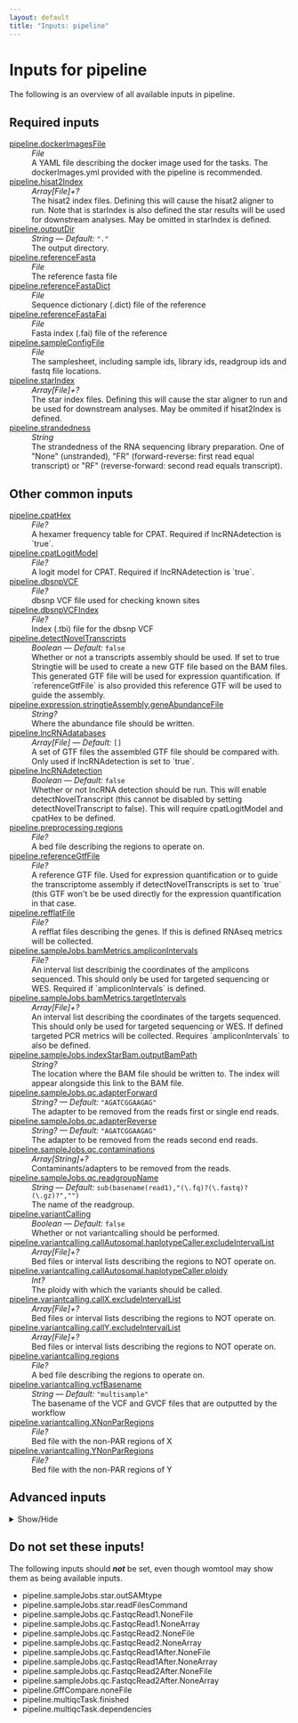 ```yaml
---
layout: default
title: "Inputs: pipeline"
---
```


# Inputs for pipeline

The following is an overview of all available inputs in
pipeline.


## Required inputs
<dl>
<dt id="pipeline.dockerImagesFile"><a href="#pipeline.dockerImagesFile">pipeline.dockerImagesFile</a></dt>
<dd>
    <i>File </i><br />
    A YAML file describing the docker image used for the tasks. The dockerImages.yml provided with the pipeline is recommended.
</dd>
<dt id="pipeline.hisat2Index"><a href="#pipeline.hisat2Index">pipeline.hisat2Index</a></dt>
<dd>
    <i>Array[File]+? </i><br />
    The hisat2 index files. Defining this will cause the hisat2 aligner to run. Note that is starIndex is also defined the star results will be used for downstream analyses. May be omitted in starIndex is defined.
</dd>
<dt id="pipeline.outputDir"><a href="#pipeline.outputDir">pipeline.outputDir</a></dt>
<dd>
    <i>String </i><i>&mdash; Default:</i> <code>"."</code><br />
    The output directory.
</dd>
<dt id="pipeline.referenceFasta"><a href="#pipeline.referenceFasta">pipeline.referenceFasta</a></dt>
<dd>
    <i>File </i><br />
    The reference fasta file
</dd>
<dt id="pipeline.referenceFastaDict"><a href="#pipeline.referenceFastaDict">pipeline.referenceFastaDict</a></dt>
<dd>
    <i>File </i><br />
    Sequence dictionary (.dict) file of the reference
</dd>
<dt id="pipeline.referenceFastaFai"><a href="#pipeline.referenceFastaFai">pipeline.referenceFastaFai</a></dt>
<dd>
    <i>File </i><br />
    Fasta index (.fai) file of the reference
</dd>
<dt id="pipeline.sampleConfigFile"><a href="#pipeline.sampleConfigFile">pipeline.sampleConfigFile</a></dt>
<dd>
    <i>File </i><br />
    The samplesheet, including sample ids, library ids, readgroup ids and fastq file locations.
</dd>
<dt id="pipeline.starIndex"><a href="#pipeline.starIndex">pipeline.starIndex</a></dt>
<dd>
    <i>Array[File]+? </i><br />
    The star index files. Defining this will cause the star aligner to run and be used for downstream analyses. May be ommited if hisat2Index is defined.
</dd>
<dt id="pipeline.strandedness"><a href="#pipeline.strandedness">pipeline.strandedness</a></dt>
<dd>
    <i>String </i><br />
    The strandedness of the RNA sequencing library preparation. One of "None" (unstranded), "FR" (forward-reverse: first read equal transcript) or "RF" (reverse-forward: second read equals transcript).
</dd>
</dl>

## Other common inputs
<dl>
<dt id="pipeline.cpatHex"><a href="#pipeline.cpatHex">pipeline.cpatHex</a></dt>
<dd>
    <i>File? </i><br />
    A hexamer frequency table for CPAT. Required if lncRNAdetection is `true`.
</dd>
<dt id="pipeline.cpatLogitModel"><a href="#pipeline.cpatLogitModel">pipeline.cpatLogitModel</a></dt>
<dd>
    <i>File? </i><br />
    A logit model for CPAT. Required if lncRNAdetection is `true`.
</dd>
<dt id="pipeline.dbsnpVCF"><a href="#pipeline.dbsnpVCF">pipeline.dbsnpVCF</a></dt>
<dd>
    <i>File? </i><br />
    dbsnp VCF file used for checking known sites
</dd>
<dt id="pipeline.dbsnpVCFIndex"><a href="#pipeline.dbsnpVCFIndex">pipeline.dbsnpVCFIndex</a></dt>
<dd>
    <i>File? </i><br />
    Index (.tbi) file for the dbsnp VCF
</dd>
<dt id="pipeline.detectNovelTranscripts"><a href="#pipeline.detectNovelTranscripts">pipeline.detectNovelTranscripts</a></dt>
<dd>
    <i>Boolean </i><i>&mdash; Default:</i> <code>false</code><br />
    Whether or not a transcripts assembly should be used. If set to true Stringtie will be used to create a new GTF file based on the BAM files. This generated GTF file will be used for expression quantification. If `referenceGtfFile` is also provided this reference GTF will be used to guide the assembly.
</dd>
<dt id="pipeline.expression.stringtieAssembly.geneAbundanceFile"><a href="#pipeline.expression.stringtieAssembly.geneAbundanceFile">pipeline.expression.stringtieAssembly.geneAbundanceFile</a></dt>
<dd>
    <i>String? </i><br />
    Where the abundance file should be written.
</dd>
<dt id="pipeline.lncRNAdatabases"><a href="#pipeline.lncRNAdatabases">pipeline.lncRNAdatabases</a></dt>
<dd>
    <i>Array[File] </i><i>&mdash; Default:</i> <code>[]</code><br />
    A set of GTF files the assembled GTF file should be compared with. Only used if lncRNAdetection is set to `true`.
</dd>
<dt id="pipeline.lncRNAdetection"><a href="#pipeline.lncRNAdetection">pipeline.lncRNAdetection</a></dt>
<dd>
    <i>Boolean </i><i>&mdash; Default:</i> <code>false</code><br />
    Whether or not lncRNA detection should be run. This will enable detectNovelTranscript (this cannot be disabled by setting detectNovelTranscript to false). This will require cpatLogitModel and cpatHex to be defined.
</dd>
<dt id="pipeline.preprocessing.regions"><a href="#pipeline.preprocessing.regions">pipeline.preprocessing.regions</a></dt>
<dd>
    <i>File? </i><br />
    A bed file describing the regions to operate on.
</dd>
<dt id="pipeline.referenceGtfFile"><a href="#pipeline.referenceGtfFile">pipeline.referenceGtfFile</a></dt>
<dd>
    <i>File? </i><br />
    A reference GTF file. Used for expression quantification or to guide the transcriptome assembly if detectNovelTranscripts is set to `true` (this GTF won't be be used directly for the expression quantification in that case.
</dd>
<dt id="pipeline.refflatFile"><a href="#pipeline.refflatFile">pipeline.refflatFile</a></dt>
<dd>
    <i>File? </i><br />
    A refflat files describing the genes. If this is defined RNAseq metrics will be collected.
</dd>
<dt id="pipeline.sampleJobs.bamMetrics.ampliconIntervals"><a href="#pipeline.sampleJobs.bamMetrics.ampliconIntervals">pipeline.sampleJobs.bamMetrics.ampliconIntervals</a></dt>
<dd>
    <i>File? </i><br />
    An interval list describinig the coordinates of the amplicons sequenced. This should only be used for targeted sequencing or WES. Required if `ampliconIntervals` is defined.
</dd>
<dt id="pipeline.sampleJobs.bamMetrics.targetIntervals"><a href="#pipeline.sampleJobs.bamMetrics.targetIntervals">pipeline.sampleJobs.bamMetrics.targetIntervals</a></dt>
<dd>
    <i>Array[File]+? </i><br />
    An interval list describing the coordinates of the targets sequenced. This should only be used for targeted sequencing or WES. If defined targeted PCR metrics will be collected. Requires `ampliconIntervals` to also be defined.
</dd>
<dt id="pipeline.sampleJobs.indexStarBam.outputBamPath"><a href="#pipeline.sampleJobs.indexStarBam.outputBamPath">pipeline.sampleJobs.indexStarBam.outputBamPath</a></dt>
<dd>
    <i>String? </i><br />
    The location where the BAM file should be written to. The index will appear alongside this link to the BAM file.
</dd>
<dt id="pipeline.sampleJobs.qc.adapterForward"><a href="#pipeline.sampleJobs.qc.adapterForward">pipeline.sampleJobs.qc.adapterForward</a></dt>
<dd>
    <i>String? </i><i>&mdash; Default:</i> <code>"AGATCGGAAGAG"</code><br />
    The adapter to be removed from the reads first or single end reads.
</dd>
<dt id="pipeline.sampleJobs.qc.adapterReverse"><a href="#pipeline.sampleJobs.qc.adapterReverse">pipeline.sampleJobs.qc.adapterReverse</a></dt>
<dd>
    <i>String? </i><i>&mdash; Default:</i> <code>"AGATCGGAAGAG"</code><br />
    The adapter to be removed from the reads second end reads.
</dd>
<dt id="pipeline.sampleJobs.qc.contaminations"><a href="#pipeline.sampleJobs.qc.contaminations">pipeline.sampleJobs.qc.contaminations</a></dt>
<dd>
    <i>Array[String]+? </i><br />
    Contaminants/adapters to be removed from the reads.
</dd>
<dt id="pipeline.sampleJobs.qc.readgroupName"><a href="#pipeline.sampleJobs.qc.readgroupName">pipeline.sampleJobs.qc.readgroupName</a></dt>
<dd>
    <i>String </i><i>&mdash; Default:</i> <code>sub(basename(read1),"(\.fq)?(\.fastq)?(\.gz)?","")</code><br />
    The name of the readgroup.
</dd>
<dt id="pipeline.variantCalling"><a href="#pipeline.variantCalling">pipeline.variantCalling</a></dt>
<dd>
    <i>Boolean </i><i>&mdash; Default:</i> <code>false</code><br />
    Whether or not variantcalling should be performed.
</dd>
<dt id="pipeline.variantcalling.callAutosomal.haplotypeCaller.excludeIntervalList"><a href="#pipeline.variantcalling.callAutosomal.haplotypeCaller.excludeIntervalList">pipeline.variantcalling.callAutosomal.haplotypeCaller.excludeIntervalList</a></dt>
<dd>
    <i>Array[File]+? </i><br />
    Bed files or interval lists describing the regions to NOT operate on.
</dd>
<dt id="pipeline.variantcalling.callAutosomal.haplotypeCaller.ploidy"><a href="#pipeline.variantcalling.callAutosomal.haplotypeCaller.ploidy">pipeline.variantcalling.callAutosomal.haplotypeCaller.ploidy</a></dt>
<dd>
    <i>Int? </i><br />
    The ploidy with which the variants should be called.
</dd>
<dt id="pipeline.variantcalling.callX.excludeIntervalList"><a href="#pipeline.variantcalling.callX.excludeIntervalList">pipeline.variantcalling.callX.excludeIntervalList</a></dt>
<dd>
    <i>Array[File]+? </i><br />
    Bed files or interval lists describing the regions to NOT operate on.
</dd>
<dt id="pipeline.variantcalling.callY.excludeIntervalList"><a href="#pipeline.variantcalling.callY.excludeIntervalList">pipeline.variantcalling.callY.excludeIntervalList</a></dt>
<dd>
    <i>Array[File]+? </i><br />
    Bed files or interval lists describing the regions to NOT operate on.
</dd>
<dt id="pipeline.variantcalling.regions"><a href="#pipeline.variantcalling.regions">pipeline.variantcalling.regions</a></dt>
<dd>
    <i>File? </i><br />
    A bed file describing the regions to operate on.
</dd>
<dt id="pipeline.variantcalling.vcfBasename"><a href="#pipeline.variantcalling.vcfBasename">pipeline.variantcalling.vcfBasename</a></dt>
<dd>
    <i>String </i><i>&mdash; Default:</i> <code>"multisample"</code><br />
    The basename of the VCF and GVCF files that are outputted by the workflow
</dd>
<dt id="pipeline.variantcalling.XNonParRegions"><a href="#pipeline.variantcalling.XNonParRegions">pipeline.variantcalling.XNonParRegions</a></dt>
<dd>
    <i>File? </i><br />
    Bed file with the non-PAR regions of X
</dd>
<dt id="pipeline.variantcalling.YNonParRegions"><a href="#pipeline.variantcalling.YNonParRegions">pipeline.variantcalling.YNonParRegions</a></dt>
<dd>
    <i>File? </i><br />
    Bed file with the non-PAR regions of Y
</dd>
</dl>

## Advanced inputs
<details>
<summary> Show/Hide </summary>
<dl>
<dt id="pipeline.ConvertDockerTagsFile.dockerImage"><a href="#pipeline.ConvertDockerTagsFile.dockerImage">pipeline.ConvertDockerTagsFile.dockerImage</a></dt>
<dd>
    <i>String </i><i>&mdash; Default:</i> <code>"quay.io/biocontainers/biowdl-input-converter:0.2.1--py_0"</code><br />
    The docker image used for this task. Changing this may result in errors which the developers may choose not to address.
</dd>
<dt id="pipeline.ConvertSampleConfig.checkFileMd5sums"><a href="#pipeline.ConvertSampleConfig.checkFileMd5sums">pipeline.ConvertSampleConfig.checkFileMd5sums</a></dt>
<dd>
    <i>Boolean </i><i>&mdash; Default:</i> <code>false</code><br />
    Whether or not the MD5 sums of the files mentioned in the samplesheet should be checked.
</dd>
<dt id="pipeline.ConvertSampleConfig.dockerImage"><a href="#pipeline.ConvertSampleConfig.dockerImage">pipeline.ConvertSampleConfig.dockerImage</a></dt>
<dd>
    <i>String </i><i>&mdash; Default:</i> <code>"quay.io/biocontainers/biowdl-input-converter:0.2.1--py_0"</code><br />
    The docker image used for this task. Changing this may result in errors which the developers may choose not to address.
</dd>
<dt id="pipeline.ConvertSampleConfig.old"><a href="#pipeline.ConvertSampleConfig.old">pipeline.ConvertSampleConfig.old</a></dt>
<dd>
    <i>Boolean </i><i>&mdash; Default:</i> <code>false</code><br />
    Whether or not the old samplesheet format should be used.
</dd>
<dt id="pipeline.ConvertSampleConfig.skipFileCheck"><a href="#pipeline.ConvertSampleConfig.skipFileCheck">pipeline.ConvertSampleConfig.skipFileCheck</a></dt>
<dd>
    <i>Boolean </i><i>&mdash; Default:</i> <code>true</code><br />
    Whether or not the existance of the files mentioned in the samplesheet should be checked.
</dd>
<dt id="pipeline.CPAT.startCodons"><a href="#pipeline.CPAT.startCodons">pipeline.CPAT.startCodons</a></dt>
<dd>
    <i>Array[String]? </i><br />
    Equivalent to CPAT's `--start` option.
</dd>
<dt id="pipeline.CPAT.stopCodons"><a href="#pipeline.CPAT.stopCodons">pipeline.CPAT.stopCodons</a></dt>
<dd>
    <i>Array[String]? </i><br />
    Equivalent to CPAT's `--stop` option.
</dd>
<dt id="pipeline.expression.additionalAttributes"><a href="#pipeline.expression.additionalAttributes">pipeline.expression.additionalAttributes</a></dt>
<dd>
    <i>Array[String]+? </i><br />
    Additional attributes which should be taken from the GTF used for quantification and added to the merged expression value tables.
</dd>
<dt id="pipeline.expression.htSeqCount.additionalAttributes"><a href="#pipeline.expression.htSeqCount.additionalAttributes">pipeline.expression.htSeqCount.additionalAttributes</a></dt>
<dd>
    <i>Array[String] </i><i>&mdash; Default:</i> <code>[]</code><br />
    Equivalent to the --additional-attr option of htseq-count.
</dd>
<dt id="pipeline.expression.htSeqCount.featureType"><a href="#pipeline.expression.htSeqCount.featureType">pipeline.expression.htSeqCount.featureType</a></dt>
<dd>
    <i>String? </i><br />
    Equivalent to the --type option of htseq-count.
</dd>
<dt id="pipeline.expression.htSeqCount.format"><a href="#pipeline.expression.htSeqCount.format">pipeline.expression.htSeqCount.format</a></dt>
<dd>
    <i>String </i><i>&mdash; Default:</i> <code>"bam"</code><br />
    Equivalent to the -f option of htseq-count.
</dd>
<dt id="pipeline.expression.htSeqCount.idattr"><a href="#pipeline.expression.htSeqCount.idattr">pipeline.expression.htSeqCount.idattr</a></dt>
<dd>
    <i>String? </i><br />
    Equivalent to the --idattr option of htseq-count.
</dd>
<dt id="pipeline.expression.htSeqCount.memory"><a href="#pipeline.expression.htSeqCount.memory">pipeline.expression.htSeqCount.memory</a></dt>
<dd>
    <i>String </i><i>&mdash; Default:</i> <code>"40G"</code><br />
    The amount of memory the job requires in GB.
</dd>
<dt id="pipeline.expression.htSeqCount.order"><a href="#pipeline.expression.htSeqCount.order">pipeline.expression.htSeqCount.order</a></dt>
<dd>
    <i>String </i><i>&mdash; Default:</i> <code>"pos"</code><br />
    Equivalent to the -r option of htseq-count.
</dd>
<dt id="pipeline.expression.mergedHTSeqFragmentsPerGenes.featureAttribute"><a href="#pipeline.expression.mergedHTSeqFragmentsPerGenes.featureAttribute">pipeline.expression.mergedHTSeqFragmentsPerGenes.featureAttribute</a></dt>
<dd>
    <i>String? </i><br />
    Equivalent to the -F option of collect-columns.
</dd>
<dt id="pipeline.expression.mergedHTSeqFragmentsPerGenes.featureColumn"><a href="#pipeline.expression.mergedHTSeqFragmentsPerGenes.featureColumn">pipeline.expression.mergedHTSeqFragmentsPerGenes.featureColumn</a></dt>
<dd>
    <i>Int? </i><br />
    Equivalent to the -f option of collect-columns.
</dd>
<dt id="pipeline.expression.mergedHTSeqFragmentsPerGenes.header"><a href="#pipeline.expression.mergedHTSeqFragmentsPerGenes.header">pipeline.expression.mergedHTSeqFragmentsPerGenes.header</a></dt>
<dd>
    <i>Boolean </i><i>&mdash; Default:</i> <code>false</code><br />
    Equivalent to the -H flag of collect-columns.
</dd>
<dt id="pipeline.expression.mergedHTSeqFragmentsPerGenes.separator"><a href="#pipeline.expression.mergedHTSeqFragmentsPerGenes.separator">pipeline.expression.mergedHTSeqFragmentsPerGenes.separator</a></dt>
<dd>
    <i>Int? </i><br />
    Equivalent to the -s option of collect-columns.
</dd>
<dt id="pipeline.expression.mergedHTSeqFragmentsPerGenes.valueColumn"><a href="#pipeline.expression.mergedHTSeqFragmentsPerGenes.valueColumn">pipeline.expression.mergedHTSeqFragmentsPerGenes.valueColumn</a></dt>
<dd>
    <i>Int? </i><br />
    Equivalent to the -c option of collect-columns.
</dd>
<dt id="pipeline.expression.mergedStringtieFPKMs.featureAttribute"><a href="#pipeline.expression.mergedStringtieFPKMs.featureAttribute">pipeline.expression.mergedStringtieFPKMs.featureAttribute</a></dt>
<dd>
    <i>String? </i><br />
    Equivalent to the -F option of collect-columns.
</dd>
<dt id="pipeline.expression.mergedStringtieFPKMs.featureColumn"><a href="#pipeline.expression.mergedStringtieFPKMs.featureColumn">pipeline.expression.mergedStringtieFPKMs.featureColumn</a></dt>
<dd>
    <i>Int? </i><br />
    Equivalent to the -f option of collect-columns.
</dd>
<dt id="pipeline.expression.mergedStringtieFPKMs.separator"><a href="#pipeline.expression.mergedStringtieFPKMs.separator">pipeline.expression.mergedStringtieFPKMs.separator</a></dt>
<dd>
    <i>Int? </i><br />
    Equivalent to the -s option of collect-columns.
</dd>
<dt id="pipeline.expression.mergedStringtieTPMs.featureAttribute"><a href="#pipeline.expression.mergedStringtieTPMs.featureAttribute">pipeline.expression.mergedStringtieTPMs.featureAttribute</a></dt>
<dd>
    <i>String? </i><br />
    Equivalent to the -F option of collect-columns.
</dd>
<dt id="pipeline.expression.mergedStringtieTPMs.featureColumn"><a href="#pipeline.expression.mergedStringtieTPMs.featureColumn">pipeline.expression.mergedStringtieTPMs.featureColumn</a></dt>
<dd>
    <i>Int? </i><br />
    Equivalent to the -f option of collect-columns.
</dd>
<dt id="pipeline.expression.mergedStringtieTPMs.separator"><a href="#pipeline.expression.mergedStringtieTPMs.separator">pipeline.expression.mergedStringtieTPMs.separator</a></dt>
<dd>
    <i>Int? </i><br />
    Equivalent to the -s option of collect-columns.
</dd>
<dt id="pipeline.expression.mergeStringtieGtf.keepMergedTranscriptsWithRetainedIntrons"><a href="#pipeline.expression.mergeStringtieGtf.keepMergedTranscriptsWithRetainedIntrons">pipeline.expression.mergeStringtieGtf.keepMergedTranscriptsWithRetainedIntrons</a></dt>
<dd>
    <i>Boolean </i><i>&mdash; Default:</i> <code>false</code><br />
    Equivalent to the -i flag of 'stringtie --merge'.
</dd>
<dt id="pipeline.expression.mergeStringtieGtf.label"><a href="#pipeline.expression.mergeStringtieGtf.label">pipeline.expression.mergeStringtieGtf.label</a></dt>
<dd>
    <i>String? </i><br />
    Equivalent to the -l option of 'stringtie --merge'.
</dd>
<dt id="pipeline.expression.mergeStringtieGtf.memory"><a href="#pipeline.expression.mergeStringtieGtf.memory">pipeline.expression.mergeStringtieGtf.memory</a></dt>
<dd>
    <i>String </i><i>&mdash; Default:</i> <code>"10G"</code><br />
    The amount of memory needed for this task in GB.
</dd>
<dt id="pipeline.expression.mergeStringtieGtf.minimumCoverage"><a href="#pipeline.expression.mergeStringtieGtf.minimumCoverage">pipeline.expression.mergeStringtieGtf.minimumCoverage</a></dt>
<dd>
    <i>Float? </i><br />
    Equivalent to the -c option of 'stringtie --merge'.
</dd>
<dt id="pipeline.expression.mergeStringtieGtf.minimumFPKM"><a href="#pipeline.expression.mergeStringtieGtf.minimumFPKM">pipeline.expression.mergeStringtieGtf.minimumFPKM</a></dt>
<dd>
    <i>Float? </i><br />
    Equivalent to the -F option of 'stringtie --merge'.
</dd>
<dt id="pipeline.expression.mergeStringtieGtf.minimumIsoformFraction"><a href="#pipeline.expression.mergeStringtieGtf.minimumIsoformFraction">pipeline.expression.mergeStringtieGtf.minimumIsoformFraction</a></dt>
<dd>
    <i>Float? </i><br />
    Equivalent to the -f option of 'stringtie --merge'.
</dd>
<dt id="pipeline.expression.mergeStringtieGtf.minimumLength"><a href="#pipeline.expression.mergeStringtieGtf.minimumLength">pipeline.expression.mergeStringtieGtf.minimumLength</a></dt>
<dd>
    <i>Int? </i><br />
    Equivalent to the -m option of 'stringtie --merge'.
</dd>
<dt id="pipeline.expression.mergeStringtieGtf.minimumTPM"><a href="#pipeline.expression.mergeStringtieGtf.minimumTPM">pipeline.expression.mergeStringtieGtf.minimumTPM</a></dt>
<dd>
    <i>Float? </i><br />
    Equivalent to the -T option of 'stringtie --merge'.
</dd>
<dt id="pipeline.expression.stringtie.memory"><a href="#pipeline.expression.stringtie.memory">pipeline.expression.stringtie.memory</a></dt>
<dd>
    <i>String </i><i>&mdash; Default:</i> <code>"10G"</code><br />
    The amount of memory needed for this task in GB.
</dd>
<dt id="pipeline.expression.stringtie.threads"><a href="#pipeline.expression.stringtie.threads">pipeline.expression.stringtie.threads</a></dt>
<dd>
    <i>Int </i><i>&mdash; Default:</i> <code>1</code><br />
    The number of threads to use.
</dd>
<dt id="pipeline.expression.stringtieAssembly.memory"><a href="#pipeline.expression.stringtieAssembly.memory">pipeline.expression.stringtieAssembly.memory</a></dt>
<dd>
    <i>String </i><i>&mdash; Default:</i> <code>"10G"</code><br />
    The amount of memory needed for this task in GB.
</dd>
<dt id="pipeline.expression.stringtieAssembly.threads"><a href="#pipeline.expression.stringtieAssembly.threads">pipeline.expression.stringtieAssembly.threads</a></dt>
<dd>
    <i>Int </i><i>&mdash; Default:</i> <code>1</code><br />
    The number of threads to use.
</dd>
<dt id="pipeline.GffCompare.A"><a href="#pipeline.GffCompare.A">pipeline.GffCompare.A</a></dt>
<dd>
    <i>Boolean </i><i>&mdash; Default:</i> <code>false</code><br />
    Equivalent to gffcompare's `-A` flag.
</dd>
<dt id="pipeline.GffCompare.C"><a href="#pipeline.GffCompare.C">pipeline.GffCompare.C</a></dt>
<dd>
    <i>Boolean </i><i>&mdash; Default:</i> <code>false</code><br />
    Equivalent to gffcompare's `-C` flag.
</dd>
<dt id="pipeline.GffCompare.debugMode"><a href="#pipeline.GffCompare.debugMode">pipeline.GffCompare.debugMode</a></dt>
<dd>
    <i>Boolean </i><i>&mdash; Default:</i> <code>false</code><br />
    Equivalent to gffcompare's `-D` flag.
</dd>
<dt id="pipeline.GffCompare.discardSingleExonReferenceTranscripts"><a href="#pipeline.GffCompare.discardSingleExonReferenceTranscripts">pipeline.GffCompare.discardSingleExonReferenceTranscripts</a></dt>
<dd>
    <i>Boolean </i><i>&mdash; Default:</i> <code>false</code><br />
    Equivalent to gffcompare's `-N` flag.
</dd>
<dt id="pipeline.GffCompare.discardSingleExonTransfragsAndReferenceTranscripts"><a href="#pipeline.GffCompare.discardSingleExonTransfragsAndReferenceTranscripts">pipeline.GffCompare.discardSingleExonTransfragsAndReferenceTranscripts</a></dt>
<dd>
    <i>Boolean </i><i>&mdash; Default:</i> <code>false</code><br />
    Equivalent to gffcompare's `-M` flag.
</dd>
<dt id="pipeline.GffCompare.genomeSequences"><a href="#pipeline.GffCompare.genomeSequences">pipeline.GffCompare.genomeSequences</a></dt>
<dd>
    <i>File? </i><br />
    Equivalent to gffcompare's `-s` option.
</dd>
<dt id="pipeline.GffCompare.inputGtfList"><a href="#pipeline.GffCompare.inputGtfList">pipeline.GffCompare.inputGtfList</a></dt>
<dd>
    <i>File? </i><br />
    Equivalent to gffcompare's `-i` option.
</dd>
<dt id="pipeline.GffCompare.K"><a href="#pipeline.GffCompare.K">pipeline.GffCompare.K</a></dt>
<dd>
    <i>Boolean </i><i>&mdash; Default:</i> <code>false</code><br />
    Equivalent to gffcompare's `-K` flag.
</dd>
<dt id="pipeline.GffCompare.maxDistanceFreeEndsTerminalExons"><a href="#pipeline.GffCompare.maxDistanceFreeEndsTerminalExons">pipeline.GffCompare.maxDistanceFreeEndsTerminalExons</a></dt>
<dd>
    <i>Int? </i><br />
    Equivalent to gffcompare's `-e` option.
</dd>
<dt id="pipeline.GffCompare.maxDistanceGroupingTranscriptStartSites"><a href="#pipeline.GffCompare.maxDistanceGroupingTranscriptStartSites">pipeline.GffCompare.maxDistanceGroupingTranscriptStartSites</a></dt>
<dd>
    <i>Int? </i><br />
    Equivalent to gffcompare's `-d` option.
</dd>
<dt id="pipeline.GffCompare.namePrefix"><a href="#pipeline.GffCompare.namePrefix">pipeline.GffCompare.namePrefix</a></dt>
<dd>
    <i>String? </i><br />
    Equivalent to gffcompare's `-p` option.
</dd>
<dt id="pipeline.GffCompare.noTmap"><a href="#pipeline.GffCompare.noTmap">pipeline.GffCompare.noTmap</a></dt>
<dd>
    <i>Boolean </i><i>&mdash; Default:</i> <code>false</code><br />
    Equivalent to gffcompare's `-T` flag.
</dd>
<dt id="pipeline.GffCompare.outPrefix"><a href="#pipeline.GffCompare.outPrefix">pipeline.GffCompare.outPrefix</a></dt>
<dd>
    <i>String </i><i>&mdash; Default:</i> <code>"gffcmp"</code><br />
    The prefix for the output.
</dd>
<dt id="pipeline.GffCompare.precisionCorrection"><a href="#pipeline.GffCompare.precisionCorrection">pipeline.GffCompare.precisionCorrection</a></dt>
<dd>
    <i>Boolean </i><i>&mdash; Default:</i> <code>false</code><br />
    Equivalent to gffcompare's `-Q` flag.
</dd>
<dt id="pipeline.GffCompare.snCorrection"><a href="#pipeline.GffCompare.snCorrection">pipeline.GffCompare.snCorrection</a></dt>
<dd>
    <i>Boolean </i><i>&mdash; Default:</i> <code>false</code><br />
    Equivalent to gffcompare's `-R` flag.
</dd>
<dt id="pipeline.GffCompare.verbose"><a href="#pipeline.GffCompare.verbose">pipeline.GffCompare.verbose</a></dt>
<dd>
    <i>Boolean </i><i>&mdash; Default:</i> <code>false</code><br />
    Equivalent to gffcompare's `-V` flag.
</dd>
<dt id="pipeline.GffCompare.X"><a href="#pipeline.GffCompare.X">pipeline.GffCompare.X</a></dt>
<dd>
    <i>Boolean </i><i>&mdash; Default:</i> <code>false</code><br />
    Equivalent to gffcompare's `-X` flag.
</dd>
<dt id="pipeline.gffread.CDSFastaPath"><a href="#pipeline.gffread.CDSFastaPath">pipeline.gffread.CDSFastaPath</a></dt>
<dd>
    <i>String? </i><br />
    The location the CDS fasta should be written to.
</dd>
<dt id="pipeline.gffread.filteredGffPath"><a href="#pipeline.gffread.filteredGffPath">pipeline.gffread.filteredGffPath</a></dt>
<dd>
    <i>String? </i><br />
    The location the filtered GFF should be written to.
</dd>
<dt id="pipeline.gffread.outputGtfFormat"><a href="#pipeline.gffread.outputGtfFormat">pipeline.gffread.outputGtfFormat</a></dt>
<dd>
    <i>Boolean </i><i>&mdash; Default:</i> <code>false</code><br />
    Equivalent to gffread's `-T` flag.
</dd>
<dt id="pipeline.gffread.proteinFastaPath"><a href="#pipeline.gffread.proteinFastaPath">pipeline.gffread.proteinFastaPath</a></dt>
<dd>
    <i>String? </i><br />
    The location the protein fasta should be written to.
</dd>
<dt id="pipeline.multiqcTask.clConfig"><a href="#pipeline.multiqcTask.clConfig">pipeline.multiqcTask.clConfig</a></dt>
<dd>
    <i>String? </i><br />
    Equivalent to MultiQC's `--cl-config` option.
</dd>
<dt id="pipeline.multiqcTask.comment"><a href="#pipeline.multiqcTask.comment">pipeline.multiqcTask.comment</a></dt>
<dd>
    <i>String? </i><br />
    Equivalent to MultiQC's `--comment` option.
</dd>
<dt id="pipeline.multiqcTask.config"><a href="#pipeline.multiqcTask.config">pipeline.multiqcTask.config</a></dt>
<dd>
    <i>File? </i><br />
    Equivalent to MultiQC's `--config` option.
</dd>
<dt id="pipeline.multiqcTask.dataDir"><a href="#pipeline.multiqcTask.dataDir">pipeline.multiqcTask.dataDir</a></dt>
<dd>
    <i>Boolean </i><i>&mdash; Default:</i> <code>false</code><br />
    Equivalent to MultiQC's `--data-dir` flag.
</dd>
<dt id="pipeline.multiqcTask.dataFormat"><a href="#pipeline.multiqcTask.dataFormat">pipeline.multiqcTask.dataFormat</a></dt>
<dd>
    <i>String? </i><br />
    Equivalent to MultiQC's `--data-format` option.
</dd>
<dt id="pipeline.multiqcTask.dirs"><a href="#pipeline.multiqcTask.dirs">pipeline.multiqcTask.dirs</a></dt>
<dd>
    <i>Boolean </i><i>&mdash; Default:</i> <code>false</code><br />
    Equivalent to MultiQC's `--dirs` flag.
</dd>
<dt id="pipeline.multiqcTask.dirsDepth"><a href="#pipeline.multiqcTask.dirsDepth">pipeline.multiqcTask.dirsDepth</a></dt>
<dd>
    <i>Int? </i><br />
    Equivalent to MultiQC's `--dirs-depth` option.
</dd>
<dt id="pipeline.multiqcTask.exclude"><a href="#pipeline.multiqcTask.exclude">pipeline.multiqcTask.exclude</a></dt>
<dd>
    <i>Array[String]+? </i><br />
    Equivalent to MultiQC's `--exclude` option.
</dd>
<dt id="pipeline.multiqcTask.export"><a href="#pipeline.multiqcTask.export">pipeline.multiqcTask.export</a></dt>
<dd>
    <i>Boolean </i><i>&mdash; Default:</i> <code>false</code><br />
    Equivalent to MultiQC's `--export` flag.
</dd>
<dt id="pipeline.multiqcTask.fileList"><a href="#pipeline.multiqcTask.fileList">pipeline.multiqcTask.fileList</a></dt>
<dd>
    <i>File? </i><br />
    Equivalent to MultiQC's `--file-list` option.
</dd>
<dt id="pipeline.multiqcTask.fileName"><a href="#pipeline.multiqcTask.fileName">pipeline.multiqcTask.fileName</a></dt>
<dd>
    <i>String? </i><br />
    Equivalent to MultiQC's `--filename` option.
</dd>
<dt id="pipeline.multiqcTask.flat"><a href="#pipeline.multiqcTask.flat">pipeline.multiqcTask.flat</a></dt>
<dd>
    <i>Boolean </i><i>&mdash; Default:</i> <code>false</code><br />
    Equivalent to MultiQC's `--flat` flag.
</dd>
<dt id="pipeline.multiqcTask.force"><a href="#pipeline.multiqcTask.force">pipeline.multiqcTask.force</a></dt>
<dd>
    <i>Boolean </i><i>&mdash; Default:</i> <code>false</code><br />
    Equivalent to MultiQC's `--force` flag.
</dd>
<dt id="pipeline.multiqcTask.fullNames"><a href="#pipeline.multiqcTask.fullNames">pipeline.multiqcTask.fullNames</a></dt>
<dd>
    <i>Boolean </i><i>&mdash; Default:</i> <code>false</code><br />
    Equivalent to MultiQC's `--fullnames` flag.
</dd>
<dt id="pipeline.multiqcTask.ignore"><a href="#pipeline.multiqcTask.ignore">pipeline.multiqcTask.ignore</a></dt>
<dd>
    <i>String? </i><br />
    Equivalent to MultiQC's `--ignore` option.
</dd>
<dt id="pipeline.multiqcTask.ignoreSamples"><a href="#pipeline.multiqcTask.ignoreSamples">pipeline.multiqcTask.ignoreSamples</a></dt>
<dd>
    <i>String? </i><br />
    Equivalent to MultiQC's `--ignore-samples` option.
</dd>
<dt id="pipeline.multiqcTask.ignoreSymlinks"><a href="#pipeline.multiqcTask.ignoreSymlinks">pipeline.multiqcTask.ignoreSymlinks</a></dt>
<dd>
    <i>Boolean </i><i>&mdash; Default:</i> <code>false</code><br />
    Equivalent to MultiQC's `--ignore-symlinks` flag.
</dd>
<dt id="pipeline.multiqcTask.interactive"><a href="#pipeline.multiqcTask.interactive">pipeline.multiqcTask.interactive</a></dt>
<dd>
    <i>Boolean </i><i>&mdash; Default:</i> <code>true</code><br />
    Equivalent to MultiQC's `--interactive` flag.
</dd>
<dt id="pipeline.multiqcTask.lint"><a href="#pipeline.multiqcTask.lint">pipeline.multiqcTask.lint</a></dt>
<dd>
    <i>Boolean </i><i>&mdash; Default:</i> <code>false</code><br />
    Equivalent to MultiQC's `--lint` flag.
</dd>
<dt id="pipeline.multiqcTask.megaQCUpload"><a href="#pipeline.multiqcTask.megaQCUpload">pipeline.multiqcTask.megaQCUpload</a></dt>
<dd>
    <i>Boolean </i><i>&mdash; Default:</i> <code>false</code><br />
    Opposite to MultiQC's `--no-megaqc-upload` flag.
</dd>
<dt id="pipeline.multiqcTask.memory"><a href="#pipeline.multiqcTask.memory">pipeline.multiqcTask.memory</a></dt>
<dd>
    <i>String </i><i>&mdash; Default:</i> <code>"4G"</code><br />
    The amount of memory this job will use.
</dd>
<dt id="pipeline.multiqcTask.module"><a href="#pipeline.multiqcTask.module">pipeline.multiqcTask.module</a></dt>
<dd>
    <i>Array[String]+? </i><br />
    Equivalent to MultiQC's `--module` option.
</dd>
<dt id="pipeline.multiqcTask.noDataDir"><a href="#pipeline.multiqcTask.noDataDir">pipeline.multiqcTask.noDataDir</a></dt>
<dd>
    <i>Boolean </i><i>&mdash; Default:</i> <code>false</code><br />
    Equivalent to MultiQC's `--no-data-dir` flag.
</dd>
<dt id="pipeline.multiqcTask.pdf"><a href="#pipeline.multiqcTask.pdf">pipeline.multiqcTask.pdf</a></dt>
<dd>
    <i>Boolean </i><i>&mdash; Default:</i> <code>false</code><br />
    Equivalent to MultiQC's `--pdf` flag.
</dd>
<dt id="pipeline.multiqcTask.sampleNames"><a href="#pipeline.multiqcTask.sampleNames">pipeline.multiqcTask.sampleNames</a></dt>
<dd>
    <i>File? </i><br />
    Equivalent to MultiQC's `--sample-names` option.
</dd>
<dt id="pipeline.multiqcTask.tag"><a href="#pipeline.multiqcTask.tag">pipeline.multiqcTask.tag</a></dt>
<dd>
    <i>String? </i><br />
    Equivalent to MultiQC's `--tag` option.
</dd>
<dt id="pipeline.multiqcTask.template"><a href="#pipeline.multiqcTask.template">pipeline.multiqcTask.template</a></dt>
<dd>
    <i>String? </i><br />
    Equivalent to MultiQC's `--template` option.
</dd>
<dt id="pipeline.multiqcTask.title"><a href="#pipeline.multiqcTask.title">pipeline.multiqcTask.title</a></dt>
<dd>
    <i>String? </i><br />
    Equivalent to MultiQC's `--title` option.
</dd>
<dt id="pipeline.multiqcTask.zipDataDir"><a href="#pipeline.multiqcTask.zipDataDir">pipeline.multiqcTask.zipDataDir</a></dt>
<dd>
    <i>Boolean </i><i>&mdash; Default:</i> <code>false</code><br />
    Equivalent to MultiQC's `--zip-data-dir` flag.
</dd>
<dt id="pipeline.preprocessing.applyBqsr.javaXmx"><a href="#pipeline.preprocessing.applyBqsr.javaXmx">pipeline.preprocessing.applyBqsr.javaXmx</a></dt>
<dd>
    <i>String </i><i>&mdash; Default:</i> <code>"4G"</code><br />
    The maximum memory available to the program. Should be lower than `memory` to accommodate JVM overhead.
</dd>
<dt id="pipeline.preprocessing.applyBqsr.memory"><a href="#pipeline.preprocessing.applyBqsr.memory">pipeline.preprocessing.applyBqsr.memory</a></dt>
<dd>
    <i>String </i><i>&mdash; Default:</i> <code>"12G"</code><br />
    The amount of memory this job will use.
</dd>
<dt id="pipeline.preprocessing.baseRecalibrator.javaXmx"><a href="#pipeline.preprocessing.baseRecalibrator.javaXmx">pipeline.preprocessing.baseRecalibrator.javaXmx</a></dt>
<dd>
    <i>String </i><i>&mdash; Default:</i> <code>"4G"</code><br />
    The maximum memory available to the program. Should be lower than `memory` to accommodate JVM overhead.
</dd>
<dt id="pipeline.preprocessing.baseRecalibrator.knownIndelsSitesVCFIndexes"><a href="#pipeline.preprocessing.baseRecalibrator.knownIndelsSitesVCFIndexes">pipeline.preprocessing.baseRecalibrator.knownIndelsSitesVCFIndexes</a></dt>
<dd>
    <i>Array[File] </i><i>&mdash; Default:</i> <code>[]</code><br />
    The indexed for the known variant VCFs.
</dd>
<dt id="pipeline.preprocessing.baseRecalibrator.knownIndelsSitesVCFs"><a href="#pipeline.preprocessing.baseRecalibrator.knownIndelsSitesVCFs">pipeline.preprocessing.baseRecalibrator.knownIndelsSitesVCFs</a></dt>
<dd>
    <i>Array[File] </i><i>&mdash; Default:</i> <code>[]</code><br />
    VCF files with known indels.
</dd>
<dt id="pipeline.preprocessing.baseRecalibrator.memory"><a href="#pipeline.preprocessing.baseRecalibrator.memory">pipeline.preprocessing.baseRecalibrator.memory</a></dt>
<dd>
    <i>String </i><i>&mdash; Default:</i> <code>"12G"</code><br />
    The amount of memory this job will use.
</dd>
<dt id="pipeline.preprocessing.gatherBamFiles.javaXmx"><a href="#pipeline.preprocessing.gatherBamFiles.javaXmx">pipeline.preprocessing.gatherBamFiles.javaXmx</a></dt>
<dd>
    <i>String </i><i>&mdash; Default:</i> <code>"4G"</code><br />
    The maximum memory available to the program. Should be lower than `memory` to accommodate JVM overhead.
</dd>
<dt id="pipeline.preprocessing.gatherBamFiles.memory"><a href="#pipeline.preprocessing.gatherBamFiles.memory">pipeline.preprocessing.gatherBamFiles.memory</a></dt>
<dd>
    <i>String </i><i>&mdash; Default:</i> <code>"12G"</code><br />
    The amount of memory this job will use.
</dd>
<dt id="pipeline.preprocessing.gatherBqsr.javaXmx"><a href="#pipeline.preprocessing.gatherBqsr.javaXmx">pipeline.preprocessing.gatherBqsr.javaXmx</a></dt>
<dd>
    <i>String </i><i>&mdash; Default:</i> <code>"4G"</code><br />
    The maximum memory available to the program. Should be lower than `memory` to accommodate JVM overhead.
</dd>
<dt id="pipeline.preprocessing.gatherBqsr.memory"><a href="#pipeline.preprocessing.gatherBqsr.memory">pipeline.preprocessing.gatherBqsr.memory</a></dt>
<dd>
    <i>String </i><i>&mdash; Default:</i> <code>"12G"</code><br />
    The amount of memory this job will use.
</dd>
<dt id="pipeline.preprocessing.orderedScatters.dockerImage"><a href="#pipeline.preprocessing.orderedScatters.dockerImage">pipeline.preprocessing.orderedScatters.dockerImage</a></dt>
<dd>
    <i>String </i><i>&mdash; Default:</i> <code>"python:3.7-slim"</code><br />
    The docker image used for this task. Changing this may result in errors which the developers may choose not to address.
</dd>
<dt id="pipeline.preprocessing.scatterList.bamFile"><a href="#pipeline.preprocessing.scatterList.bamFile">pipeline.preprocessing.scatterList.bamFile</a></dt>
<dd>
    <i>File? </i><br />
    Equivalent to biopet scatterregions' `--bamfile` option.
</dd>
<dt id="pipeline.preprocessing.scatterList.bamIndex"><a href="#pipeline.preprocessing.scatterList.bamIndex">pipeline.preprocessing.scatterList.bamIndex</a></dt>
<dd>
    <i>File? </i><br />
    The index for the bamfile given through bamFile.
</dd>
<dt id="pipeline.preprocessing.scatterList.javaXmx"><a href="#pipeline.preprocessing.scatterList.javaXmx">pipeline.preprocessing.scatterList.javaXmx</a></dt>
<dd>
    <i>String </i><i>&mdash; Default:</i> <code>"8G"</code><br />
    The maximum memory available to the program. Should be lower than `memory` to accommodate JVM overhead.
</dd>
<dt id="pipeline.preprocessing.scatterList.memory"><a href="#pipeline.preprocessing.scatterList.memory">pipeline.preprocessing.scatterList.memory</a></dt>
<dd>
    <i>String </i><i>&mdash; Default:</i> <code>"24G"</code><br />
    The amount of memory this job will use.
</dd>
<dt id="pipeline.preprocessing.scatterSize"><a href="#pipeline.preprocessing.scatterSize">pipeline.preprocessing.scatterSize</a></dt>
<dd>
    <i>Int </i><i>&mdash; Default:</i> <code>1000000000</code><br />
    The size of the scattered regions in bases. Scattering is used to speed up certain processes. The genome will be sseperated into multiple chunks (scatters) which will be processed in their own job, allowing for parallel processing. Higher values will result in a lower number of jobs. The optimal value here will depend on the available resources.
</dd>
<dt id="pipeline.preprocessing.splitNCigarReads.javaXmx"><a href="#pipeline.preprocessing.splitNCigarReads.javaXmx">pipeline.preprocessing.splitNCigarReads.javaXmx</a></dt>
<dd>
    <i>String </i><i>&mdash; Default:</i> <code>"4G"</code><br />
    The maximum memory available to the program. Should be lower than `memory` to accommodate JVM overhead.
</dd>
<dt id="pipeline.preprocessing.splitNCigarReads.memory"><a href="#pipeline.preprocessing.splitNCigarReads.memory">pipeline.preprocessing.splitNCigarReads.memory</a></dt>
<dd>
    <i>String </i><i>&mdash; Default:</i> <code>"16G"</code><br />
    The amount of memory this job will use.
</dd>
<dt id="pipeline.runMultiQC"><a href="#pipeline.runMultiQC">pipeline.runMultiQC</a></dt>
<dd>
    <i>Boolean </i><i>&mdash; Default:</i> <code>outputDir != "."</code><br />
    Whether or not MultiQC should be run.
</dd>
<dt id="pipeline.sampleJobs.bamMetrics.ampliconIntervalsLists.javaXmx"><a href="#pipeline.sampleJobs.bamMetrics.ampliconIntervalsLists.javaXmx">pipeline.sampleJobs.bamMetrics.ampliconIntervalsLists.javaXmx</a></dt>
<dd>
    <i>String </i><i>&mdash; Default:</i> <code>"4G"</code><br />
    The maximum memory available to the program. Should be lower than `memory` to accommodate JVM overhead.
</dd>
<dt id="pipeline.sampleJobs.bamMetrics.ampliconIntervalsLists.memory"><a href="#pipeline.sampleJobs.bamMetrics.ampliconIntervalsLists.memory">pipeline.sampleJobs.bamMetrics.ampliconIntervalsLists.memory</a></dt>
<dd>
    <i>String </i><i>&mdash; Default:</i> <code>"12G"</code><br />
    The amount of memory this job will use.
</dd>
<dt id="pipeline.sampleJobs.bamMetrics.picardMetrics.collectAlignmentSummaryMetrics"><a href="#pipeline.sampleJobs.bamMetrics.picardMetrics.collectAlignmentSummaryMetrics">pipeline.sampleJobs.bamMetrics.picardMetrics.collectAlignmentSummaryMetrics</a></dt>
<dd>
    <i>Boolean </i><i>&mdash; Default:</i> <code>true</code><br />
    Equivalent to the `PROGRAM=CollectAlignmentSummaryMetrics` argument.
</dd>
<dt id="pipeline.sampleJobs.bamMetrics.picardMetrics.collectBaseDistributionByCycle"><a href="#pipeline.sampleJobs.bamMetrics.picardMetrics.collectBaseDistributionByCycle">pipeline.sampleJobs.bamMetrics.picardMetrics.collectBaseDistributionByCycle</a></dt>
<dd>
    <i>Boolean </i><i>&mdash; Default:</i> <code>true</code><br />
    Equivalent to the `PROGRAM=CollectBaseDistributionByCycle` argument.
</dd>
<dt id="pipeline.sampleJobs.bamMetrics.picardMetrics.collectGcBiasMetrics"><a href="#pipeline.sampleJobs.bamMetrics.picardMetrics.collectGcBiasMetrics">pipeline.sampleJobs.bamMetrics.picardMetrics.collectGcBiasMetrics</a></dt>
<dd>
    <i>Boolean </i><i>&mdash; Default:</i> <code>true</code><br />
    Equivalent to the `PROGRAM=CollectGcBiasMetrics` argument.
</dd>
<dt id="pipeline.sampleJobs.bamMetrics.picardMetrics.collectInsertSizeMetrics"><a href="#pipeline.sampleJobs.bamMetrics.picardMetrics.collectInsertSizeMetrics">pipeline.sampleJobs.bamMetrics.picardMetrics.collectInsertSizeMetrics</a></dt>
<dd>
    <i>Boolean </i><i>&mdash; Default:</i> <code>true</code><br />
    Equivalent to the `PROGRAM=CollectInsertSizeMetrics` argument.
</dd>
<dt id="pipeline.sampleJobs.bamMetrics.picardMetrics.collectQualityYieldMetrics"><a href="#pipeline.sampleJobs.bamMetrics.picardMetrics.collectQualityYieldMetrics">pipeline.sampleJobs.bamMetrics.picardMetrics.collectQualityYieldMetrics</a></dt>
<dd>
    <i>Boolean </i><i>&mdash; Default:</i> <code>true</code><br />
    Equivalent to the `PROGRAM=CollectQualityYieldMetrics` argument.
</dd>
<dt id="pipeline.sampleJobs.bamMetrics.picardMetrics.collectSequencingArtifactMetrics"><a href="#pipeline.sampleJobs.bamMetrics.picardMetrics.collectSequencingArtifactMetrics">pipeline.sampleJobs.bamMetrics.picardMetrics.collectSequencingArtifactMetrics</a></dt>
<dd>
    <i>Boolean </i><i>&mdash; Default:</i> <code>true</code><br />
    Equivalent to the `PROGRAM=CollectSequencingArtifactMetrics` argument.
</dd>
<dt id="pipeline.sampleJobs.bamMetrics.picardMetrics.javaXmx"><a href="#pipeline.sampleJobs.bamMetrics.picardMetrics.javaXmx">pipeline.sampleJobs.bamMetrics.picardMetrics.javaXmx</a></dt>
<dd>
    <i>String </i><i>&mdash; Default:</i> <code>"8G"</code><br />
    The maximum memory available to the program. Should be lower than `memory` to accommodate JVM overhead.
</dd>
<dt id="pipeline.sampleJobs.bamMetrics.picardMetrics.meanQualityByCycle"><a href="#pipeline.sampleJobs.bamMetrics.picardMetrics.meanQualityByCycle">pipeline.sampleJobs.bamMetrics.picardMetrics.meanQualityByCycle</a></dt>
<dd>
    <i>Boolean </i><i>&mdash; Default:</i> <code>true</code><br />
    Equivalent to the `PROGRAM=MeanQualityByCycle` argument.
</dd>
<dt id="pipeline.sampleJobs.bamMetrics.picardMetrics.memory"><a href="#pipeline.sampleJobs.bamMetrics.picardMetrics.memory">pipeline.sampleJobs.bamMetrics.picardMetrics.memory</a></dt>
<dd>
    <i>String </i><i>&mdash; Default:</i> <code>"32G"</code><br />
    The amount of memory this job will use.
</dd>
<dt id="pipeline.sampleJobs.bamMetrics.picardMetrics.qualityScoreDistribution"><a href="#pipeline.sampleJobs.bamMetrics.picardMetrics.qualityScoreDistribution">pipeline.sampleJobs.bamMetrics.picardMetrics.qualityScoreDistribution</a></dt>
<dd>
    <i>Boolean </i><i>&mdash; Default:</i> <code>true</code><br />
    Equivalent to the `PROGRAM=QualityScoreDistribution` argument.
</dd>
<dt id="pipeline.sampleJobs.bamMetrics.rnaSeqMetrics.javaXmx"><a href="#pipeline.sampleJobs.bamMetrics.rnaSeqMetrics.javaXmx">pipeline.sampleJobs.bamMetrics.rnaSeqMetrics.javaXmx</a></dt>
<dd>
    <i>String </i><i>&mdash; Default:</i> <code>"8G"</code><br />
    The maximum memory available to the program. Should be lower than `memory` to accommodate JVM overhead.
</dd>
<dt id="pipeline.sampleJobs.bamMetrics.rnaSeqMetrics.memory"><a href="#pipeline.sampleJobs.bamMetrics.rnaSeqMetrics.memory">pipeline.sampleJobs.bamMetrics.rnaSeqMetrics.memory</a></dt>
<dd>
    <i>String </i><i>&mdash; Default:</i> <code>"32G"</code><br />
    The amount of memory this job will use.
</dd>
<dt id="pipeline.sampleJobs.bamMetrics.targetIntervalsLists.javaXmx"><a href="#pipeline.sampleJobs.bamMetrics.targetIntervalsLists.javaXmx">pipeline.sampleJobs.bamMetrics.targetIntervalsLists.javaXmx</a></dt>
<dd>
    <i>String </i><i>&mdash; Default:</i> <code>"4G"</code><br />
    The maximum memory available to the program. Should be lower than `memory` to accommodate JVM overhead.
</dd>
<dt id="pipeline.sampleJobs.bamMetrics.targetIntervalsLists.memory"><a href="#pipeline.sampleJobs.bamMetrics.targetIntervalsLists.memory">pipeline.sampleJobs.bamMetrics.targetIntervalsLists.memory</a></dt>
<dd>
    <i>String </i><i>&mdash; Default:</i> <code>"12G"</code><br />
    The amount of memory this job will use.
</dd>
<dt id="pipeline.sampleJobs.bamMetrics.targetMetrics.javaXmx"><a href="#pipeline.sampleJobs.bamMetrics.targetMetrics.javaXmx">pipeline.sampleJobs.bamMetrics.targetMetrics.javaXmx</a></dt>
<dd>
    <i>String </i><i>&mdash; Default:</i> <code>"4G"</code><br />
    The maximum memory available to the program. Should be lower than `memory` to accommodate JVM overhead.
</dd>
<dt id="pipeline.sampleJobs.bamMetrics.targetMetrics.memory"><a href="#pipeline.sampleJobs.bamMetrics.targetMetrics.memory">pipeline.sampleJobs.bamMetrics.targetMetrics.memory</a></dt>
<dd>
    <i>String </i><i>&mdash; Default:</i> <code>"12G"</code><br />
    The amount of memory this job will use.
</dd>
<dt id="pipeline.sampleJobs.hisat2.downstreamTranscriptomeAssembly"><a href="#pipeline.sampleJobs.hisat2.downstreamTranscriptomeAssembly">pipeline.sampleJobs.hisat2.downstreamTranscriptomeAssembly</a></dt>
<dd>
    <i>Boolean </i><i>&mdash; Default:</i> <code>true</code><br />
    Equivalent to hisat2's `--dta` flag.
</dd>
<dt id="pipeline.sampleJobs.hisat2.memory"><a href="#pipeline.sampleJobs.hisat2.memory">pipeline.sampleJobs.hisat2.memory</a></dt>
<dd>
    <i>String </i><i>&mdash; Default:</i> <code>"48G"</code><br />
    The amount of memory this job will use.
</dd>
<dt id="pipeline.sampleJobs.hisat2.threads"><a href="#pipeline.sampleJobs.hisat2.threads">pipeline.sampleJobs.hisat2.threads</a></dt>
<dd>
    <i>Int </i><i>&mdash; Default:</i> <code>1</code><br />
    The number of threads to use.
</dd>
<dt id="pipeline.sampleJobs.indexStarBam.dockerImage"><a href="#pipeline.sampleJobs.indexStarBam.dockerImage">pipeline.sampleJobs.indexStarBam.dockerImage</a></dt>
<dd>
    <i>String </i><i>&mdash; Default:</i> <code>"quay.io/biocontainers/samtools:1.8--h46bd0b3_5"</code><br />
    The docker image used for this task. Changing this may result in errors which the developers may choose not to address.
</dd>
<dt id="pipeline.sampleJobs.markDuplicates.javaXmx"><a href="#pipeline.sampleJobs.markDuplicates.javaXmx">pipeline.sampleJobs.markDuplicates.javaXmx</a></dt>
<dd>
    <i>String </i><i>&mdash; Default:</i> <code>"8G"</code><br />
    The maximum memory available to the program. Should be lower than `memory` to accommodate JVM overhead.
</dd>
<dt id="pipeline.sampleJobs.markDuplicates.memory"><a href="#pipeline.sampleJobs.markDuplicates.memory">pipeline.sampleJobs.markDuplicates.memory</a></dt>
<dd>
    <i>String </i><i>&mdash; Default:</i> <code>"24G"</code><br />
    The amount of memory this job will use.
</dd>
<dt id="pipeline.sampleJobs.markDuplicates.read_name_regex"><a href="#pipeline.sampleJobs.markDuplicates.read_name_regex">pipeline.sampleJobs.markDuplicates.read_name_regex</a></dt>
<dd>
    <i>String? </i><br />
    Equivalent to the `READ_NAME_REGEX` option of MarkDuplicates.
</dd>
<dt id="pipeline.sampleJobs.platform"><a href="#pipeline.sampleJobs.platform">pipeline.sampleJobs.platform</a></dt>
<dd>
    <i>String </i><i>&mdash; Default:</i> <code>"illumina"</code><br />
    The platform used for sequencing.
</dd>
<dt id="pipeline.sampleJobs.qc.Cutadapt.bwa"><a href="#pipeline.sampleJobs.qc.Cutadapt.bwa">pipeline.sampleJobs.qc.Cutadapt.bwa</a></dt>
<dd>
    <i>Boolean? </i><br />
    Equivalent to cutadapt's --bwa flag.
</dd>
<dt id="pipeline.sampleJobs.qc.Cutadapt.colorspace"><a href="#pipeline.sampleJobs.qc.Cutadapt.colorspace">pipeline.sampleJobs.qc.Cutadapt.colorspace</a></dt>
<dd>
    <i>Boolean? </i><br />
    Equivalent to cutadapt's --colorspace flag.
</dd>
<dt id="pipeline.sampleJobs.qc.Cutadapt.cores"><a href="#pipeline.sampleJobs.qc.Cutadapt.cores">pipeline.sampleJobs.qc.Cutadapt.cores</a></dt>
<dd>
    <i>Int </i><i>&mdash; Default:</i> <code>1</code><br />
    The number of cores to use.
</dd>
<dt id="pipeline.sampleJobs.qc.Cutadapt.cut"><a href="#pipeline.sampleJobs.qc.Cutadapt.cut">pipeline.sampleJobs.qc.Cutadapt.cut</a></dt>
<dd>
    <i>Int? </i><br />
    Equivalent to cutadapt's --cut option.
</dd>
<dt id="pipeline.sampleJobs.qc.Cutadapt.discardTrimmed"><a href="#pipeline.sampleJobs.qc.Cutadapt.discardTrimmed">pipeline.sampleJobs.qc.Cutadapt.discardTrimmed</a></dt>
<dd>
    <i>Boolean? </i><br />
    Equivalent to cutadapt's --quality-cutoff option.
</dd>
<dt id="pipeline.sampleJobs.qc.Cutadapt.discardUntrimmed"><a href="#pipeline.sampleJobs.qc.Cutadapt.discardUntrimmed">pipeline.sampleJobs.qc.Cutadapt.discardUntrimmed</a></dt>
<dd>
    <i>Boolean? </i><br />
    Equivalent to cutadapt's --discard-untrimmed option.
</dd>
<dt id="pipeline.sampleJobs.qc.Cutadapt.doubleEncode"><a href="#pipeline.sampleJobs.qc.Cutadapt.doubleEncode">pipeline.sampleJobs.qc.Cutadapt.doubleEncode</a></dt>
<dd>
    <i>Boolean? </i><br />
    Equivalent to cutadapt's --double-encode flag.
</dd>
<dt id="pipeline.sampleJobs.qc.Cutadapt.errorRate"><a href="#pipeline.sampleJobs.qc.Cutadapt.errorRate">pipeline.sampleJobs.qc.Cutadapt.errorRate</a></dt>
<dd>
    <i>Float? </i><br />
    Equivalent to cutadapt's --error-rate option.
</dd>
<dt id="pipeline.sampleJobs.qc.Cutadapt.front"><a href="#pipeline.sampleJobs.qc.Cutadapt.front">pipeline.sampleJobs.qc.Cutadapt.front</a></dt>
<dd>
    <i>Array[String] </i><i>&mdash; Default:</i> <code>[]</code><br />
    A list of 5' ligated adapter sequences to be cut from the given first or single end fastq file.
</dd>
<dt id="pipeline.sampleJobs.qc.Cutadapt.frontRead2"><a href="#pipeline.sampleJobs.qc.Cutadapt.frontRead2">pipeline.sampleJobs.qc.Cutadapt.frontRead2</a></dt>
<dd>
    <i>Array[String] </i><i>&mdash; Default:</i> <code>[]</code><br />
    A list of 5' ligated adapter sequences to be cut from the given second end fastq file.
</dd>
<dt id="pipeline.sampleJobs.qc.Cutadapt.infoFilePath"><a href="#pipeline.sampleJobs.qc.Cutadapt.infoFilePath">pipeline.sampleJobs.qc.Cutadapt.infoFilePath</a></dt>
<dd>
    <i>String? </i><br />
    Equivalent to cutadapt's --info-file option.
</dd>
<dt id="pipeline.sampleJobs.qc.Cutadapt.interleaved"><a href="#pipeline.sampleJobs.qc.Cutadapt.interleaved">pipeline.sampleJobs.qc.Cutadapt.interleaved</a></dt>
<dd>
    <i>Boolean? </i><br />
    Equivalent to cutadapt's --interleaved flag.
</dd>
<dt id="pipeline.sampleJobs.qc.Cutadapt.length"><a href="#pipeline.sampleJobs.qc.Cutadapt.length">pipeline.sampleJobs.qc.Cutadapt.length</a></dt>
<dd>
    <i>Int? </i><br />
    Equivalent to cutadapt's --length option.
</dd>
<dt id="pipeline.sampleJobs.qc.Cutadapt.lengthTag"><a href="#pipeline.sampleJobs.qc.Cutadapt.lengthTag">pipeline.sampleJobs.qc.Cutadapt.lengthTag</a></dt>
<dd>
    <i>String? </i><br />
    Equivalent to cutadapt's --length-tag option.
</dd>
<dt id="pipeline.sampleJobs.qc.Cutadapt.maq"><a href="#pipeline.sampleJobs.qc.Cutadapt.maq">pipeline.sampleJobs.qc.Cutadapt.maq</a></dt>
<dd>
    <i>Boolean? </i><br />
    Equivalent to cutadapt's --maq flag.
</dd>
<dt id="pipeline.sampleJobs.qc.Cutadapt.maskAdapter"><a href="#pipeline.sampleJobs.qc.Cutadapt.maskAdapter">pipeline.sampleJobs.qc.Cutadapt.maskAdapter</a></dt>
<dd>
    <i>Boolean? </i><br />
    Equivalent to cutadapt's --mask-adapter flag.
</dd>
<dt id="pipeline.sampleJobs.qc.Cutadapt.matchReadWildcards"><a href="#pipeline.sampleJobs.qc.Cutadapt.matchReadWildcards">pipeline.sampleJobs.qc.Cutadapt.matchReadWildcards</a></dt>
<dd>
    <i>Boolean? </i><br />
    Equivalent to cutadapt's --match-read-wildcards flag.
</dd>
<dt id="pipeline.sampleJobs.qc.Cutadapt.maximumLength"><a href="#pipeline.sampleJobs.qc.Cutadapt.maximumLength">pipeline.sampleJobs.qc.Cutadapt.maximumLength</a></dt>
<dd>
    <i>Int? </i><br />
    Equivalent to cutadapt's --maximum-length option.
</dd>
<dt id="pipeline.sampleJobs.qc.Cutadapt.maxN"><a href="#pipeline.sampleJobs.qc.Cutadapt.maxN">pipeline.sampleJobs.qc.Cutadapt.maxN</a></dt>
<dd>
    <i>Int? </i><br />
    Equivalent to cutadapt's --max-n option.
</dd>
<dt id="pipeline.sampleJobs.qc.Cutadapt.memory"><a href="#pipeline.sampleJobs.qc.Cutadapt.memory">pipeline.sampleJobs.qc.Cutadapt.memory</a></dt>
<dd>
    <i>String </i><i>&mdash; Default:</i> <code>"4G"</code><br />
    The amount of memory this job will use.
</dd>
<dt id="pipeline.sampleJobs.qc.Cutadapt.minimumLength"><a href="#pipeline.sampleJobs.qc.Cutadapt.minimumLength">pipeline.sampleJobs.qc.Cutadapt.minimumLength</a></dt>
<dd>
    <i>Int? </i><i>&mdash; Default:</i> <code>2</code><br />
    Equivalent to cutadapt's --minimum-length option.
</dd>
<dt id="pipeline.sampleJobs.qc.Cutadapt.nextseqTrim"><a href="#pipeline.sampleJobs.qc.Cutadapt.nextseqTrim">pipeline.sampleJobs.qc.Cutadapt.nextseqTrim</a></dt>
<dd>
    <i>String? </i><br />
    Equivalent to cutadapt's --nextseq-trim option.
</dd>
<dt id="pipeline.sampleJobs.qc.Cutadapt.noIndels"><a href="#pipeline.sampleJobs.qc.Cutadapt.noIndels">pipeline.sampleJobs.qc.Cutadapt.noIndels</a></dt>
<dd>
    <i>Boolean? </i><br />
    Equivalent to cutadapt's --no-indels flag.
</dd>
<dt id="pipeline.sampleJobs.qc.Cutadapt.noMatchAdapterWildcards"><a href="#pipeline.sampleJobs.qc.Cutadapt.noMatchAdapterWildcards">pipeline.sampleJobs.qc.Cutadapt.noMatchAdapterWildcards</a></dt>
<dd>
    <i>Boolean? </i><br />
    Equivalent to cutadapt's --no-match-adapter-wildcards flag.
</dd>
<dt id="pipeline.sampleJobs.qc.Cutadapt.noTrim"><a href="#pipeline.sampleJobs.qc.Cutadapt.noTrim">pipeline.sampleJobs.qc.Cutadapt.noTrim</a></dt>
<dd>
    <i>Boolean? </i><br />
    Equivalent to cutadapt's --no-trim flag.
</dd>
<dt id="pipeline.sampleJobs.qc.Cutadapt.noZeroCap"><a href="#pipeline.sampleJobs.qc.Cutadapt.noZeroCap">pipeline.sampleJobs.qc.Cutadapt.noZeroCap</a></dt>
<dd>
    <i>Boolean? </i><br />
    Equivalent to cutadapt's --no-zero-cap flag.
</dd>
<dt id="pipeline.sampleJobs.qc.Cutadapt.overlap"><a href="#pipeline.sampleJobs.qc.Cutadapt.overlap">pipeline.sampleJobs.qc.Cutadapt.overlap</a></dt>
<dd>
    <i>Int? </i><br />
    Equivalent to cutadapt's --overlap option.
</dd>
<dt id="pipeline.sampleJobs.qc.Cutadapt.pairFilter"><a href="#pipeline.sampleJobs.qc.Cutadapt.pairFilter">pipeline.sampleJobs.qc.Cutadapt.pairFilter</a></dt>
<dd>
    <i>String? </i><br />
    Equivalent to cutadapt's --pair-filter option.
</dd>
<dt id="pipeline.sampleJobs.qc.Cutadapt.prefix"><a href="#pipeline.sampleJobs.qc.Cutadapt.prefix">pipeline.sampleJobs.qc.Cutadapt.prefix</a></dt>
<dd>
    <i>String? </i><br />
    Equivalent to cutadapt's --prefix option.
</dd>
<dt id="pipeline.sampleJobs.qc.Cutadapt.qualityBase"><a href="#pipeline.sampleJobs.qc.Cutadapt.qualityBase">pipeline.sampleJobs.qc.Cutadapt.qualityBase</a></dt>
<dd>
    <i>Int? </i><br />
    Equivalent to cutadapt's --quality-base option.
</dd>
<dt id="pipeline.sampleJobs.qc.Cutadapt.qualityCutoff"><a href="#pipeline.sampleJobs.qc.Cutadapt.qualityCutoff">pipeline.sampleJobs.qc.Cutadapt.qualityCutoff</a></dt>
<dd>
    <i>String? </i><br />
    Equivalent to cutadapt's --quality-cutoff option.
</dd>
<dt id="pipeline.sampleJobs.qc.Cutadapt.restFilePath"><a href="#pipeline.sampleJobs.qc.Cutadapt.restFilePath">pipeline.sampleJobs.qc.Cutadapt.restFilePath</a></dt>
<dd>
    <i>String? </i><br />
    Equivalent to cutadapt's --rest-file option.
</dd>
<dt id="pipeline.sampleJobs.qc.Cutadapt.stripF3"><a href="#pipeline.sampleJobs.qc.Cutadapt.stripF3">pipeline.sampleJobs.qc.Cutadapt.stripF3</a></dt>
<dd>
    <i>Boolean? </i><br />
    Equivalent to cutadapt's --strip-f3 flag.
</dd>
<dt id="pipeline.sampleJobs.qc.Cutadapt.stripSuffix"><a href="#pipeline.sampleJobs.qc.Cutadapt.stripSuffix">pipeline.sampleJobs.qc.Cutadapt.stripSuffix</a></dt>
<dd>
    <i>String? </i><br />
    Equivalent to cutadapt's --strip-suffix option.
</dd>
<dt id="pipeline.sampleJobs.qc.Cutadapt.suffix"><a href="#pipeline.sampleJobs.qc.Cutadapt.suffix">pipeline.sampleJobs.qc.Cutadapt.suffix</a></dt>
<dd>
    <i>String? </i><br />
    Equivalent to cutadapt's --suffix option.
</dd>
<dt id="pipeline.sampleJobs.qc.Cutadapt.times"><a href="#pipeline.sampleJobs.qc.Cutadapt.times">pipeline.sampleJobs.qc.Cutadapt.times</a></dt>
<dd>
    <i>Int? </i><br />
    Equivalent to cutadapt's --times option.
</dd>
<dt id="pipeline.sampleJobs.qc.Cutadapt.tooLongOutputPath"><a href="#pipeline.sampleJobs.qc.Cutadapt.tooLongOutputPath">pipeline.sampleJobs.qc.Cutadapt.tooLongOutputPath</a></dt>
<dd>
    <i>String? </i><br />
    Equivalent to cutadapt's --too-long-output option.
</dd>
<dt id="pipeline.sampleJobs.qc.Cutadapt.tooLongPairedOutputPath"><a href="#pipeline.sampleJobs.qc.Cutadapt.tooLongPairedOutputPath">pipeline.sampleJobs.qc.Cutadapt.tooLongPairedOutputPath</a></dt>
<dd>
    <i>String? </i><br />
    Equivalent to cutadapt's --too-long-paired-output option.
</dd>
<dt id="pipeline.sampleJobs.qc.Cutadapt.tooShortOutputPath"><a href="#pipeline.sampleJobs.qc.Cutadapt.tooShortOutputPath">pipeline.sampleJobs.qc.Cutadapt.tooShortOutputPath</a></dt>
<dd>
    <i>String? </i><br />
    Equivalent to cutadapt's --too-short-output option.
</dd>
<dt id="pipeline.sampleJobs.qc.Cutadapt.tooShortPairedOutputPath"><a href="#pipeline.sampleJobs.qc.Cutadapt.tooShortPairedOutputPath">pipeline.sampleJobs.qc.Cutadapt.tooShortPairedOutputPath</a></dt>
<dd>
    <i>String? </i><br />
    Equivalent to cutadapt's --too-short-paired-output option.
</dd>
<dt id="pipeline.sampleJobs.qc.Cutadapt.trimN"><a href="#pipeline.sampleJobs.qc.Cutadapt.trimN">pipeline.sampleJobs.qc.Cutadapt.trimN</a></dt>
<dd>
    <i>Boolean? </i><br />
    Equivalent to cutadapt's --trim-n flag.
</dd>
<dt id="pipeline.sampleJobs.qc.Cutadapt.untrimmedOutputPath"><a href="#pipeline.sampleJobs.qc.Cutadapt.untrimmedOutputPath">pipeline.sampleJobs.qc.Cutadapt.untrimmedOutputPath</a></dt>
<dd>
    <i>String? </i><br />
    Equivalent to cutadapt's --untrimmed-output option.
</dd>
<dt id="pipeline.sampleJobs.qc.Cutadapt.untrimmedPairedOutputPath"><a href="#pipeline.sampleJobs.qc.Cutadapt.untrimmedPairedOutputPath">pipeline.sampleJobs.qc.Cutadapt.untrimmedPairedOutputPath</a></dt>
<dd>
    <i>String? </i><br />
    Equivalent to cutadapt's --untrimmed-paired-output option.
</dd>
<dt id="pipeline.sampleJobs.qc.Cutadapt.wildcardFilePath"><a href="#pipeline.sampleJobs.qc.Cutadapt.wildcardFilePath">pipeline.sampleJobs.qc.Cutadapt.wildcardFilePath</a></dt>
<dd>
    <i>String? </i><br />
    Equivalent to cutadapt's --wildcard-file option.
</dd>
<dt id="pipeline.sampleJobs.qc.Cutadapt.Z"><a href="#pipeline.sampleJobs.qc.Cutadapt.Z">pipeline.sampleJobs.qc.Cutadapt.Z</a></dt>
<dd>
    <i>Boolean </i><i>&mdash; Default:</i> <code>true</code><br />
    Equivalent to cutadapt's -Z flag.
</dd>
<dt id="pipeline.sampleJobs.qc.Cutadapt.zeroCap"><a href="#pipeline.sampleJobs.qc.Cutadapt.zeroCap">pipeline.sampleJobs.qc.Cutadapt.zeroCap</a></dt>
<dd>
    <i>Boolean? </i><br />
    Equivalent to cutadapt's --zero-cap flag.
</dd>
<dt id="pipeline.sampleJobs.qc.FastqcRead1.adapters"><a href="#pipeline.sampleJobs.qc.FastqcRead1.adapters">pipeline.sampleJobs.qc.FastqcRead1.adapters</a></dt>
<dd>
    <i>File? </i><br />
    Equivalent to fastqc's --adapters option.
</dd>
<dt id="pipeline.sampleJobs.qc.FastqcRead1.casava"><a href="#pipeline.sampleJobs.qc.FastqcRead1.casava">pipeline.sampleJobs.qc.FastqcRead1.casava</a></dt>
<dd>
    <i>Boolean </i><i>&mdash; Default:</i> <code>false</code><br />
    Equivalent to fastqc's --casava flag.
</dd>
<dt id="pipeline.sampleJobs.qc.FastqcRead1.contaminants"><a href="#pipeline.sampleJobs.qc.FastqcRead1.contaminants">pipeline.sampleJobs.qc.FastqcRead1.contaminants</a></dt>
<dd>
    <i>File? </i><br />
    Equivalent to fastqc's --contaminants option.
</dd>
<dt id="pipeline.sampleJobs.qc.FastqcRead1.dir"><a href="#pipeline.sampleJobs.qc.FastqcRead1.dir">pipeline.sampleJobs.qc.FastqcRead1.dir</a></dt>
<dd>
    <i>String? </i><br />
    Equivalent to fastqc's --dir option.
</dd>
<dt id="pipeline.sampleJobs.qc.FastqcRead1.extract"><a href="#pipeline.sampleJobs.qc.FastqcRead1.extract">pipeline.sampleJobs.qc.FastqcRead1.extract</a></dt>
<dd>
    <i>Boolean </i><i>&mdash; Default:</i> <code>false</code><br />
    Equivalent to fastqc's --extract flag.
</dd>
<dt id="pipeline.sampleJobs.qc.FastqcRead1.format"><a href="#pipeline.sampleJobs.qc.FastqcRead1.format">pipeline.sampleJobs.qc.FastqcRead1.format</a></dt>
<dd>
    <i>String? </i><br />
    Equivalent to fastqc's --format option.
</dd>
<dt id="pipeline.sampleJobs.qc.FastqcRead1.kmers"><a href="#pipeline.sampleJobs.qc.FastqcRead1.kmers">pipeline.sampleJobs.qc.FastqcRead1.kmers</a></dt>
<dd>
    <i>Int? </i><br />
    Equivalent to fastqc's --kmers option.
</dd>
<dt id="pipeline.sampleJobs.qc.FastqcRead1.limits"><a href="#pipeline.sampleJobs.qc.FastqcRead1.limits">pipeline.sampleJobs.qc.FastqcRead1.limits</a></dt>
<dd>
    <i>File? </i><br />
    Equivalent to fastqc's --limits option.
</dd>
<dt id="pipeline.sampleJobs.qc.FastqcRead1.minLength"><a href="#pipeline.sampleJobs.qc.FastqcRead1.minLength">pipeline.sampleJobs.qc.FastqcRead1.minLength</a></dt>
<dd>
    <i>Int? </i><br />
    Equivalent to fastqc's --min_length option.
</dd>
<dt id="pipeline.sampleJobs.qc.FastqcRead1.nano"><a href="#pipeline.sampleJobs.qc.FastqcRead1.nano">pipeline.sampleJobs.qc.FastqcRead1.nano</a></dt>
<dd>
    <i>Boolean </i><i>&mdash; Default:</i> <code>false</code><br />
    Equivalent to fastqc's --nano flag.
</dd>
<dt id="pipeline.sampleJobs.qc.FastqcRead1.noFilter"><a href="#pipeline.sampleJobs.qc.FastqcRead1.noFilter">pipeline.sampleJobs.qc.FastqcRead1.noFilter</a></dt>
<dd>
    <i>Boolean </i><i>&mdash; Default:</i> <code>false</code><br />
    Equivalent to fastqc's --nofilter flag.
</dd>
<dt id="pipeline.sampleJobs.qc.FastqcRead1.nogroup"><a href="#pipeline.sampleJobs.qc.FastqcRead1.nogroup">pipeline.sampleJobs.qc.FastqcRead1.nogroup</a></dt>
<dd>
    <i>Boolean </i><i>&mdash; Default:</i> <code>false</code><br />
    Equivalent to fastqc's --nogroup flag.
</dd>
<dt id="pipeline.sampleJobs.qc.FastqcRead1.threads"><a href="#pipeline.sampleJobs.qc.FastqcRead1.threads">pipeline.sampleJobs.qc.FastqcRead1.threads</a></dt>
<dd>
    <i>Int </i><i>&mdash; Default:</i> <code>1</code><br />
    The number of cores to use.
</dd>
<dt id="pipeline.sampleJobs.qc.FastqcRead1After.adapters"><a href="#pipeline.sampleJobs.qc.FastqcRead1After.adapters">pipeline.sampleJobs.qc.FastqcRead1After.adapters</a></dt>
<dd>
    <i>File? </i><br />
    Equivalent to fastqc's --adapters option.
</dd>
<dt id="pipeline.sampleJobs.qc.FastqcRead1After.casava"><a href="#pipeline.sampleJobs.qc.FastqcRead1After.casava">pipeline.sampleJobs.qc.FastqcRead1After.casava</a></dt>
<dd>
    <i>Boolean </i><i>&mdash; Default:</i> <code>false</code><br />
    Equivalent to fastqc's --casava flag.
</dd>
<dt id="pipeline.sampleJobs.qc.FastqcRead1After.contaminants"><a href="#pipeline.sampleJobs.qc.FastqcRead1After.contaminants">pipeline.sampleJobs.qc.FastqcRead1After.contaminants</a></dt>
<dd>
    <i>File? </i><br />
    Equivalent to fastqc's --contaminants option.
</dd>
<dt id="pipeline.sampleJobs.qc.FastqcRead1After.dir"><a href="#pipeline.sampleJobs.qc.FastqcRead1After.dir">pipeline.sampleJobs.qc.FastqcRead1After.dir</a></dt>
<dd>
    <i>String? </i><br />
    Equivalent to fastqc's --dir option.
</dd>
<dt id="pipeline.sampleJobs.qc.FastqcRead1After.extract"><a href="#pipeline.sampleJobs.qc.FastqcRead1After.extract">pipeline.sampleJobs.qc.FastqcRead1After.extract</a></dt>
<dd>
    <i>Boolean </i><i>&mdash; Default:</i> <code>false</code><br />
    Equivalent to fastqc's --extract flag.
</dd>
<dt id="pipeline.sampleJobs.qc.FastqcRead1After.format"><a href="#pipeline.sampleJobs.qc.FastqcRead1After.format">pipeline.sampleJobs.qc.FastqcRead1After.format</a></dt>
<dd>
    <i>String? </i><br />
    Equivalent to fastqc's --format option.
</dd>
<dt id="pipeline.sampleJobs.qc.FastqcRead1After.kmers"><a href="#pipeline.sampleJobs.qc.FastqcRead1After.kmers">pipeline.sampleJobs.qc.FastqcRead1After.kmers</a></dt>
<dd>
    <i>Int? </i><br />
    Equivalent to fastqc's --kmers option.
</dd>
<dt id="pipeline.sampleJobs.qc.FastqcRead1After.limits"><a href="#pipeline.sampleJobs.qc.FastqcRead1After.limits">pipeline.sampleJobs.qc.FastqcRead1After.limits</a></dt>
<dd>
    <i>File? </i><br />
    Equivalent to fastqc's --limits option.
</dd>
<dt id="pipeline.sampleJobs.qc.FastqcRead1After.minLength"><a href="#pipeline.sampleJobs.qc.FastqcRead1After.minLength">pipeline.sampleJobs.qc.FastqcRead1After.minLength</a></dt>
<dd>
    <i>Int? </i><br />
    Equivalent to fastqc's --min_length option.
</dd>
<dt id="pipeline.sampleJobs.qc.FastqcRead1After.nano"><a href="#pipeline.sampleJobs.qc.FastqcRead1After.nano">pipeline.sampleJobs.qc.FastqcRead1After.nano</a></dt>
<dd>
    <i>Boolean </i><i>&mdash; Default:</i> <code>false</code><br />
    Equivalent to fastqc's --nano flag.
</dd>
<dt id="pipeline.sampleJobs.qc.FastqcRead1After.noFilter"><a href="#pipeline.sampleJobs.qc.FastqcRead1After.noFilter">pipeline.sampleJobs.qc.FastqcRead1After.noFilter</a></dt>
<dd>
    <i>Boolean </i><i>&mdash; Default:</i> <code>false</code><br />
    Equivalent to fastqc's --nofilter flag.
</dd>
<dt id="pipeline.sampleJobs.qc.FastqcRead1After.nogroup"><a href="#pipeline.sampleJobs.qc.FastqcRead1After.nogroup">pipeline.sampleJobs.qc.FastqcRead1After.nogroup</a></dt>
<dd>
    <i>Boolean </i><i>&mdash; Default:</i> <code>false</code><br />
    Equivalent to fastqc's --nogroup flag.
</dd>
<dt id="pipeline.sampleJobs.qc.FastqcRead1After.threads"><a href="#pipeline.sampleJobs.qc.FastqcRead1After.threads">pipeline.sampleJobs.qc.FastqcRead1After.threads</a></dt>
<dd>
    <i>Int </i><i>&mdash; Default:</i> <code>1</code><br />
    The number of cores to use.
</dd>
<dt id="pipeline.sampleJobs.qc.FastqcRead2.adapters"><a href="#pipeline.sampleJobs.qc.FastqcRead2.adapters">pipeline.sampleJobs.qc.FastqcRead2.adapters</a></dt>
<dd>
    <i>File? </i><br />
    Equivalent to fastqc's --adapters option.
</dd>
<dt id="pipeline.sampleJobs.qc.FastqcRead2.casava"><a href="#pipeline.sampleJobs.qc.FastqcRead2.casava">pipeline.sampleJobs.qc.FastqcRead2.casava</a></dt>
<dd>
    <i>Boolean </i><i>&mdash; Default:</i> <code>false</code><br />
    Equivalent to fastqc's --casava flag.
</dd>
<dt id="pipeline.sampleJobs.qc.FastqcRead2.contaminants"><a href="#pipeline.sampleJobs.qc.FastqcRead2.contaminants">pipeline.sampleJobs.qc.FastqcRead2.contaminants</a></dt>
<dd>
    <i>File? </i><br />
    Equivalent to fastqc's --contaminants option.
</dd>
<dt id="pipeline.sampleJobs.qc.FastqcRead2.dir"><a href="#pipeline.sampleJobs.qc.FastqcRead2.dir">pipeline.sampleJobs.qc.FastqcRead2.dir</a></dt>
<dd>
    <i>String? </i><br />
    Equivalent to fastqc's --dir option.
</dd>
<dt id="pipeline.sampleJobs.qc.FastqcRead2.extract"><a href="#pipeline.sampleJobs.qc.FastqcRead2.extract">pipeline.sampleJobs.qc.FastqcRead2.extract</a></dt>
<dd>
    <i>Boolean </i><i>&mdash; Default:</i> <code>false</code><br />
    Equivalent to fastqc's --extract flag.
</dd>
<dt id="pipeline.sampleJobs.qc.FastqcRead2.format"><a href="#pipeline.sampleJobs.qc.FastqcRead2.format">pipeline.sampleJobs.qc.FastqcRead2.format</a></dt>
<dd>
    <i>String? </i><br />
    Equivalent to fastqc's --format option.
</dd>
<dt id="pipeline.sampleJobs.qc.FastqcRead2.kmers"><a href="#pipeline.sampleJobs.qc.FastqcRead2.kmers">pipeline.sampleJobs.qc.FastqcRead2.kmers</a></dt>
<dd>
    <i>Int? </i><br />
    Equivalent to fastqc's --kmers option.
</dd>
<dt id="pipeline.sampleJobs.qc.FastqcRead2.limits"><a href="#pipeline.sampleJobs.qc.FastqcRead2.limits">pipeline.sampleJobs.qc.FastqcRead2.limits</a></dt>
<dd>
    <i>File? </i><br />
    Equivalent to fastqc's --limits option.
</dd>
<dt id="pipeline.sampleJobs.qc.FastqcRead2.minLength"><a href="#pipeline.sampleJobs.qc.FastqcRead2.minLength">pipeline.sampleJobs.qc.FastqcRead2.minLength</a></dt>
<dd>
    <i>Int? </i><br />
    Equivalent to fastqc's --min_length option.
</dd>
<dt id="pipeline.sampleJobs.qc.FastqcRead2.nano"><a href="#pipeline.sampleJobs.qc.FastqcRead2.nano">pipeline.sampleJobs.qc.FastqcRead2.nano</a></dt>
<dd>
    <i>Boolean </i><i>&mdash; Default:</i> <code>false</code><br />
    Equivalent to fastqc's --nano flag.
</dd>
<dt id="pipeline.sampleJobs.qc.FastqcRead2.noFilter"><a href="#pipeline.sampleJobs.qc.FastqcRead2.noFilter">pipeline.sampleJobs.qc.FastqcRead2.noFilter</a></dt>
<dd>
    <i>Boolean </i><i>&mdash; Default:</i> <code>false</code><br />
    Equivalent to fastqc's --nofilter flag.
</dd>
<dt id="pipeline.sampleJobs.qc.FastqcRead2.nogroup"><a href="#pipeline.sampleJobs.qc.FastqcRead2.nogroup">pipeline.sampleJobs.qc.FastqcRead2.nogroup</a></dt>
<dd>
    <i>Boolean </i><i>&mdash; Default:</i> <code>false</code><br />
    Equivalent to fastqc's --nogroup flag.
</dd>
<dt id="pipeline.sampleJobs.qc.FastqcRead2.threads"><a href="#pipeline.sampleJobs.qc.FastqcRead2.threads">pipeline.sampleJobs.qc.FastqcRead2.threads</a></dt>
<dd>
    <i>Int </i><i>&mdash; Default:</i> <code>1</code><br />
    The number of cores to use.
</dd>
<dt id="pipeline.sampleJobs.qc.FastqcRead2After.adapters"><a href="#pipeline.sampleJobs.qc.FastqcRead2After.adapters">pipeline.sampleJobs.qc.FastqcRead2After.adapters</a></dt>
<dd>
    <i>File? </i><br />
    Equivalent to fastqc's --adapters option.
</dd>
<dt id="pipeline.sampleJobs.qc.FastqcRead2After.casava"><a href="#pipeline.sampleJobs.qc.FastqcRead2After.casava">pipeline.sampleJobs.qc.FastqcRead2After.casava</a></dt>
<dd>
    <i>Boolean </i><i>&mdash; Default:</i> <code>false</code><br />
    Equivalent to fastqc's --casava flag.
</dd>
<dt id="pipeline.sampleJobs.qc.FastqcRead2After.contaminants"><a href="#pipeline.sampleJobs.qc.FastqcRead2After.contaminants">pipeline.sampleJobs.qc.FastqcRead2After.contaminants</a></dt>
<dd>
    <i>File? </i><br />
    Equivalent to fastqc's --contaminants option.
</dd>
<dt id="pipeline.sampleJobs.qc.FastqcRead2After.dir"><a href="#pipeline.sampleJobs.qc.FastqcRead2After.dir">pipeline.sampleJobs.qc.FastqcRead2After.dir</a></dt>
<dd>
    <i>String? </i><br />
    Equivalent to fastqc's --dir option.
</dd>
<dt id="pipeline.sampleJobs.qc.FastqcRead2After.extract"><a href="#pipeline.sampleJobs.qc.FastqcRead2After.extract">pipeline.sampleJobs.qc.FastqcRead2After.extract</a></dt>
<dd>
    <i>Boolean </i><i>&mdash; Default:</i> <code>false</code><br />
    Equivalent to fastqc's --extract flag.
</dd>
<dt id="pipeline.sampleJobs.qc.FastqcRead2After.format"><a href="#pipeline.sampleJobs.qc.FastqcRead2After.format">pipeline.sampleJobs.qc.FastqcRead2After.format</a></dt>
<dd>
    <i>String? </i><br />
    Equivalent to fastqc's --format option.
</dd>
<dt id="pipeline.sampleJobs.qc.FastqcRead2After.kmers"><a href="#pipeline.sampleJobs.qc.FastqcRead2After.kmers">pipeline.sampleJobs.qc.FastqcRead2After.kmers</a></dt>
<dd>
    <i>Int? </i><br />
    Equivalent to fastqc's --kmers option.
</dd>
<dt id="pipeline.sampleJobs.qc.FastqcRead2After.limits"><a href="#pipeline.sampleJobs.qc.FastqcRead2After.limits">pipeline.sampleJobs.qc.FastqcRead2After.limits</a></dt>
<dd>
    <i>File? </i><br />
    Equivalent to fastqc's --limits option.
</dd>
<dt id="pipeline.sampleJobs.qc.FastqcRead2After.minLength"><a href="#pipeline.sampleJobs.qc.FastqcRead2After.minLength">pipeline.sampleJobs.qc.FastqcRead2After.minLength</a></dt>
<dd>
    <i>Int? </i><br />
    Equivalent to fastqc's --min_length option.
</dd>
<dt id="pipeline.sampleJobs.qc.FastqcRead2After.nano"><a href="#pipeline.sampleJobs.qc.FastqcRead2After.nano">pipeline.sampleJobs.qc.FastqcRead2After.nano</a></dt>
<dd>
    <i>Boolean </i><i>&mdash; Default:</i> <code>false</code><br />
    Equivalent to fastqc's --nano flag.
</dd>
<dt id="pipeline.sampleJobs.qc.FastqcRead2After.noFilter"><a href="#pipeline.sampleJobs.qc.FastqcRead2After.noFilter">pipeline.sampleJobs.qc.FastqcRead2After.noFilter</a></dt>
<dd>
    <i>Boolean </i><i>&mdash; Default:</i> <code>false</code><br />
    Equivalent to fastqc's --nofilter flag.
</dd>
<dt id="pipeline.sampleJobs.qc.FastqcRead2After.nogroup"><a href="#pipeline.sampleJobs.qc.FastqcRead2After.nogroup">pipeline.sampleJobs.qc.FastqcRead2After.nogroup</a></dt>
<dd>
    <i>Boolean </i><i>&mdash; Default:</i> <code>false</code><br />
    Equivalent to fastqc's --nogroup flag.
</dd>
<dt id="pipeline.sampleJobs.qc.FastqcRead2After.threads"><a href="#pipeline.sampleJobs.qc.FastqcRead2After.threads">pipeline.sampleJobs.qc.FastqcRead2After.threads</a></dt>
<dd>
    <i>Int </i><i>&mdash; Default:</i> <code>1</code><br />
    The number of cores to use.
</dd>
<dt id="pipeline.sampleJobs.qc.runAdapterClipping"><a href="#pipeline.sampleJobs.qc.runAdapterClipping">pipeline.sampleJobs.qc.runAdapterClipping</a></dt>
<dd>
    <i>Boolean </i><i>&mdash; Default:</i> <code>defined(adapterForward) || defined(adapterReverse) || length(select_first([contaminations, []])) > 0</code><br />
    Whether or not adapters should be removed from the reads.
</dd>
<dt id="pipeline.sampleJobs.star.limitBAMsortRAM"><a href="#pipeline.sampleJobs.star.limitBAMsortRAM">pipeline.sampleJobs.star.limitBAMsortRAM</a></dt>
<dd>
    <i>Int? </i><br />
    Equivalent to star's `--limitBAMsortRAM` option.
</dd>
<dt id="pipeline.sampleJobs.star.memory"><a href="#pipeline.sampleJobs.star.memory">pipeline.sampleJobs.star.memory</a></dt>
<dd>
    <i>String </i><i>&mdash; Default:</i> <code>"48G"</code><br />
    The amount of memory this job will use.
</dd>
<dt id="pipeline.sampleJobs.star.outSAMunmapped"><a href="#pipeline.sampleJobs.star.outSAMunmapped">pipeline.sampleJobs.star.outSAMunmapped</a></dt>
<dd>
    <i>String? </i><i>&mdash; Default:</i> <code>"Within KeepPairs"</code><br />
    Equivalent to star's `--outSAMunmapped` option.
</dd>
<dt id="pipeline.sampleJobs.star.outStd"><a href="#pipeline.sampleJobs.star.outStd">pipeline.sampleJobs.star.outStd</a></dt>
<dd>
    <i>String? </i><br />
    Equivalent to star's `--outStd` option.
</dd>
<dt id="pipeline.sampleJobs.star.runThreadN"><a href="#pipeline.sampleJobs.star.runThreadN">pipeline.sampleJobs.star.runThreadN</a></dt>
<dd>
    <i>Int </i><i>&mdash; Default:</i> <code>4</code><br />
    The number of threads to use.
</dd>
<dt id="pipeline.sampleJobs.star.twopassMode"><a href="#pipeline.sampleJobs.star.twopassMode">pipeline.sampleJobs.star.twopassMode</a></dt>
<dd>
    <i>String? </i><i>&mdash; Default:</i> <code>"Basic"</code><br />
    Equivalent to star's `--twopassMode` option.
</dd>
<dt id="pipeline.variantcalling.callAutosomal.haplotypeCaller.contamination"><a href="#pipeline.variantcalling.callAutosomal.haplotypeCaller.contamination">pipeline.variantcalling.callAutosomal.haplotypeCaller.contamination</a></dt>
<dd>
    <i>Float? </i><br />
    Equivalent to HaplotypeCaller's `-contamination` option.
</dd>
<dt id="pipeline.variantcalling.callAutosomal.haplotypeCaller.javaXmx"><a href="#pipeline.variantcalling.callAutosomal.haplotypeCaller.javaXmx">pipeline.variantcalling.callAutosomal.haplotypeCaller.javaXmx</a></dt>
<dd>
    <i>String </i><i>&mdash; Default:</i> <code>"4G"</code><br />
    The maximum memory available to the program. Should be lower than `memory` to accommodate JVM overhead.
</dd>
<dt id="pipeline.variantcalling.callAutosomal.haplotypeCaller.memory"><a href="#pipeline.variantcalling.callAutosomal.haplotypeCaller.memory">pipeline.variantcalling.callAutosomal.haplotypeCaller.memory</a></dt>
<dd>
    <i>String </i><i>&mdash; Default:</i> <code>"12G"</code><br />
    The amount of memory this job will use.
</dd>
<dt id="pipeline.variantcalling.callX.contamination"><a href="#pipeline.variantcalling.callX.contamination">pipeline.variantcalling.callX.contamination</a></dt>
<dd>
    <i>Float? </i><br />
    Equivalent to HaplotypeCaller's `-contamination` option.
</dd>
<dt id="pipeline.variantcalling.callX.javaXmx"><a href="#pipeline.variantcalling.callX.javaXmx">pipeline.variantcalling.callX.javaXmx</a></dt>
<dd>
    <i>String </i><i>&mdash; Default:</i> <code>"4G"</code><br />
    The maximum memory available to the program. Should be lower than `memory` to accommodate JVM overhead.
</dd>
<dt id="pipeline.variantcalling.callX.memory"><a href="#pipeline.variantcalling.callX.memory">pipeline.variantcalling.callX.memory</a></dt>
<dd>
    <i>String </i><i>&mdash; Default:</i> <code>"12G"</code><br />
    The amount of memory this job will use.
</dd>
<dt id="pipeline.variantcalling.callY.contamination"><a href="#pipeline.variantcalling.callY.contamination">pipeline.variantcalling.callY.contamination</a></dt>
<dd>
    <i>Float? </i><br />
    Equivalent to HaplotypeCaller's `-contamination` option.
</dd>
<dt id="pipeline.variantcalling.callY.javaXmx"><a href="#pipeline.variantcalling.callY.javaXmx">pipeline.variantcalling.callY.javaXmx</a></dt>
<dd>
    <i>String </i><i>&mdash; Default:</i> <code>"4G"</code><br />
    The maximum memory available to the program. Should be lower than `memory` to accommodate JVM overhead.
</dd>
<dt id="pipeline.variantcalling.callY.memory"><a href="#pipeline.variantcalling.callY.memory">pipeline.variantcalling.callY.memory</a></dt>
<dd>
    <i>String </i><i>&mdash; Default:</i> <code>"12G"</code><br />
    The amount of memory this job will use.
</dd>
<dt id="pipeline.variantcalling.gatherGvcfs.intervals"><a href="#pipeline.variantcalling.gatherGvcfs.intervals">pipeline.variantcalling.gatherGvcfs.intervals</a></dt>
<dd>
    <i>Array[File] </i><i>&mdash; Default:</i> <code>[]</code><br />
    Bed files or interval lists describing the regions to operate on.
</dd>
<dt id="pipeline.variantcalling.gatherGvcfs.javaXmx"><a href="#pipeline.variantcalling.gatherGvcfs.javaXmx">pipeline.variantcalling.gatherGvcfs.javaXmx</a></dt>
<dd>
    <i>String </i><i>&mdash; Default:</i> <code>"12G"</code><br />
    The maximum memory available to the program. Should be lower than `memory` to accommodate JVM overhead.
</dd>
<dt id="pipeline.variantcalling.gatherGvcfs.memory"><a href="#pipeline.variantcalling.gatherGvcfs.memory">pipeline.variantcalling.gatherGvcfs.memory</a></dt>
<dd>
    <i>String </i><i>&mdash; Default:</i> <code>"24G"</code><br />
    The amount of memory this job will use.
</dd>
<dt id="pipeline.variantcalling.gatherVcfs.javaXmx"><a href="#pipeline.variantcalling.gatherVcfs.javaXmx">pipeline.variantcalling.gatherVcfs.javaXmx</a></dt>
<dd>
    <i>String </i><i>&mdash; Default:</i> <code>"8G"</code><br />
    The maximum memory available to the program. Should be lower than `memory` to accommodate JVM overhead.
</dd>
<dt id="pipeline.variantcalling.gatherVcfs.memory"><a href="#pipeline.variantcalling.gatherVcfs.memory">pipeline.variantcalling.gatherVcfs.memory</a></dt>
<dd>
    <i>String </i><i>&mdash; Default:</i> <code>"24G"</code><br />
    The amount of memory this job will use.
</dd>
<dt id="pipeline.variantcalling.genotypeGvcfs.annotationGroups"><a href="#pipeline.variantcalling.genotypeGvcfs.annotationGroups">pipeline.variantcalling.genotypeGvcfs.annotationGroups</a></dt>
<dd>
    <i>Array[String] </i><i>&mdash; Default:</i> <code>["StandardAnnotation"]</code><br />
    Which annotation groups will be used for the annotation
</dd>
<dt id="pipeline.variantcalling.genotypeGvcfs.javaXmx"><a href="#pipeline.variantcalling.genotypeGvcfs.javaXmx">pipeline.variantcalling.genotypeGvcfs.javaXmx</a></dt>
<dd>
    <i>String </i><i>&mdash; Default:</i> <code>"6G"</code><br />
    The maximum memory available to the program. Should be lower than `memory` to accommodate JVM overhead.
</dd>
<dt id="pipeline.variantcalling.genotypeGvcfs.memory"><a href="#pipeline.variantcalling.genotypeGvcfs.memory">pipeline.variantcalling.genotypeGvcfs.memory</a></dt>
<dd>
    <i>String </i><i>&mdash; Default:</i> <code>"18G"</code><br />
    The amount of memory this job will use.
</dd>
<dt id="pipeline.variantcalling.mergeBeds.outputBed"><a href="#pipeline.variantcalling.mergeBeds.outputBed">pipeline.variantcalling.mergeBeds.outputBed</a></dt>
<dd>
    <i>String </i><i>&mdash; Default:</i> <code>"merged.bed"</code><br />
    The path to write the output to
</dd>
<dt id="pipeline.variantcalling.orderedAllScatters.dockerImage"><a href="#pipeline.variantcalling.orderedAllScatters.dockerImage">pipeline.variantcalling.orderedAllScatters.dockerImage</a></dt>
<dd>
    <i>String </i><i>&mdash; Default:</i> <code>"python:3.7-slim"</code><br />
    The docker image used for this task. Changing this may result in errors which the developers may choose not to address.
</dd>
<dt id="pipeline.variantcalling.orderedAutosomalScatters.dockerImage"><a href="#pipeline.variantcalling.orderedAutosomalScatters.dockerImage">pipeline.variantcalling.orderedAutosomalScatters.dockerImage</a></dt>
<dd>
    <i>String </i><i>&mdash; Default:</i> <code>"python:3.7-slim"</code><br />
    The docker image used for this task. Changing this may result in errors which the developers may choose not to address.
</dd>
<dt id="pipeline.variantcalling.scatterAllRegions.bamFile"><a href="#pipeline.variantcalling.scatterAllRegions.bamFile">pipeline.variantcalling.scatterAllRegions.bamFile</a></dt>
<dd>
    <i>File? </i><br />
    Equivalent to biopet scatterregions' `--bamfile` option.
</dd>
<dt id="pipeline.variantcalling.scatterAllRegions.bamIndex"><a href="#pipeline.variantcalling.scatterAllRegions.bamIndex">pipeline.variantcalling.scatterAllRegions.bamIndex</a></dt>
<dd>
    <i>File? </i><br />
    The index for the bamfile given through bamFile.
</dd>
<dt id="pipeline.variantcalling.scatterAllRegions.javaXmx"><a href="#pipeline.variantcalling.scatterAllRegions.javaXmx">pipeline.variantcalling.scatterAllRegions.javaXmx</a></dt>
<dd>
    <i>String </i><i>&mdash; Default:</i> <code>"8G"</code><br />
    The maximum memory available to the program. Should be lower than `memory` to accommodate JVM overhead.
</dd>
<dt id="pipeline.variantcalling.scatterAllRegions.memory"><a href="#pipeline.variantcalling.scatterAllRegions.memory">pipeline.variantcalling.scatterAllRegions.memory</a></dt>
<dd>
    <i>String </i><i>&mdash; Default:</i> <code>"24G"</code><br />
    The amount of memory this job will use.
</dd>
<dt id="pipeline.variantcalling.scatterAllRegions.notSplitContigs"><a href="#pipeline.variantcalling.scatterAllRegions.notSplitContigs">pipeline.variantcalling.scatterAllRegions.notSplitContigs</a></dt>
<dd>
    <i>Boolean </i><i>&mdash; Default:</i> <code>false</code><br />
    Equivalent to biopet scatterregions' `--notSplitContigs` flag.
</dd>
<dt id="pipeline.variantcalling.scatterAutosomalRegions.bamFile"><a href="#pipeline.variantcalling.scatterAutosomalRegions.bamFile">pipeline.variantcalling.scatterAutosomalRegions.bamFile</a></dt>
<dd>
    <i>File? </i><br />
    Equivalent to biopet scatterregions' `--bamfile` option.
</dd>
<dt id="pipeline.variantcalling.scatterAutosomalRegions.bamIndex"><a href="#pipeline.variantcalling.scatterAutosomalRegions.bamIndex">pipeline.variantcalling.scatterAutosomalRegions.bamIndex</a></dt>
<dd>
    <i>File? </i><br />
    The index for the bamfile given through bamFile.
</dd>
<dt id="pipeline.variantcalling.scatterAutosomalRegions.javaXmx"><a href="#pipeline.variantcalling.scatterAutosomalRegions.javaXmx">pipeline.variantcalling.scatterAutosomalRegions.javaXmx</a></dt>
<dd>
    <i>String </i><i>&mdash; Default:</i> <code>"8G"</code><br />
    The maximum memory available to the program. Should be lower than `memory` to accommodate JVM overhead.
</dd>
<dt id="pipeline.variantcalling.scatterAutosomalRegions.memory"><a href="#pipeline.variantcalling.scatterAutosomalRegions.memory">pipeline.variantcalling.scatterAutosomalRegions.memory</a></dt>
<dd>
    <i>String </i><i>&mdash; Default:</i> <code>"24G"</code><br />
    The amount of memory this job will use.
</dd>
<dt id="pipeline.variantcalling.scatterAutosomalRegions.notSplitContigs"><a href="#pipeline.variantcalling.scatterAutosomalRegions.notSplitContigs">pipeline.variantcalling.scatterAutosomalRegions.notSplitContigs</a></dt>
<dd>
    <i>Boolean </i><i>&mdash; Default:</i> <code>false</code><br />
    Equivalent to biopet scatterregions' `--notSplitContigs` flag.
</dd>
<dt id="pipeline.variantcalling.scatterSize"><a href="#pipeline.variantcalling.scatterSize">pipeline.variantcalling.scatterSize</a></dt>
<dd>
    <i>Int </i><i>&mdash; Default:</i> <code>1000000000</code><br />
    The size of the scattered regions in bases. Scattering is used to speed up certain processes. The genome will be sseperated into multiple chunks (scatters) which will be processed in their own job, allowing for parallel processing. Higher values will result in a lower number of jobs. The optimal value here will depend on the available resources.
</dd>
</dl>
</details>





## Do not set these inputs!
The following inputs should ***not*** be set, even though womtool may
show them as being available inputs.

* pipeline.sampleJobs.star.outSAMtype
* pipeline.sampleJobs.star.readFilesCommand
* pipeline.sampleJobs.qc.FastqcRead1.NoneFile
* pipeline.sampleJobs.qc.FastqcRead1.NoneArray
* pipeline.sampleJobs.qc.FastqcRead2.NoneFile
* pipeline.sampleJobs.qc.FastqcRead2.NoneArray
* pipeline.sampleJobs.qc.FastqcRead1After.NoneFile
* pipeline.sampleJobs.qc.FastqcRead1After.NoneArray
* pipeline.sampleJobs.qc.FastqcRead2After.NoneFile
* pipeline.sampleJobs.qc.FastqcRead2After.NoneArray
* pipeline.GffCompare.noneFile
* pipeline.multiqcTask.finished
* pipeline.multiqcTask.dependencies
